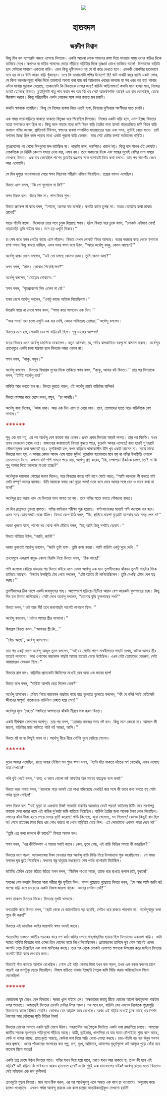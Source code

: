 <div align=center> <img src="./../metadata/images/হাতবদল.jpg" align="center" ></div>
<h1 align=center>হাতবদল</h1>
<h2 align=center>জয়দীপ বিশ্বাস</h2>
&#x995;&#x9BF;&#x99B;&#x9C1; &#x9A6;&#x9BF;&#x9A8; &#x9B9;&#x9B2; &#x9AC;&#x9CD;&#x9AF;&#x9BE;&#x9AA;&#x9BE;&#x9B0;&#x99F;&#x9BE; &#x9A8;&#x99C;&#x9B0;&#x9C7; &#x98F;&#x9B8;&#x9C7;&#x99B;&#x9C7; &#x9AC;&#x9BF;&#x9A8;&#x9A4;&#x9BE;&#x9B0;&#x964; &#x98F;&#x995;&#x99F;&#x9BE; &#x985;&#x99A;&#x9C7;&#x9A8;&#x9BE; &#x9B2;&#x9CB;&#x995; &#x9B8;&#x9BE;&#x9AE;&#x9A8;&#x9C7;&#x9B0; &#x9B0;&#x9BE;&#x9B8;&#x9CD;&#x9A4;&#x9BE; &#x9A6;&#x9BF;&#x9DF;&#x9C7; &#x9AF;&#x9BE;&#x993;&#x9DF;&#x9BE;&#x9B0; &#x9B8;&#x9AE;&#x9DF; &#x993;&#x9A6;&#x9C7;&#x9B0; &#x9AC;&#x9BE;&#x9DC;&#x9BF;&#x9B0; &#x9A6;&#x9BF;&#x995;&#x9C7; &#x9A4;&#x9BE;&#x995;&#x9BF;&#x9DF;&#x9C7; &#x9A6;&#x9C7;&#x996;&#x9C7;&#x964; &#x995;&#x996;&#x9A8;&#x993; &#x9AC;&#x9BE; &#x9AC;&#x9BE;&#x9DC;&#x9BF;&#x9B0; &#x9B8;&#x9BE;&#x9AE;&#x9A8;&#x9C7;&#x9B0; &#x9AE;&#x9CB;&#x9DC;&#x9C7; &#x9A6;&#x9BE;&#x981;&#x9DC;&#x9BF;&#x9DF;&#x9C7; &#x9AC;&#x9BE;&#x9DC;&#x9BF;&#x99F;&#x9BE;&#x9B0; &#x9A6;&#x9BF;&#x995;&#x9C7; &#x9A4;&#x9C3;&#x9B7;&#x9CD;&#x9A3;&#x9BE;&#x9B0;&#x9CD;&#x9A4; &#x99A;&#x9CB;&#x996;&#x9C7; &#x9A4;&#x9BE;&#x995;&#x9BF;&#x9DF;&#x9C7; &#x9A5;&#x9BE;&#x995;&#x9C7;!&#xA0; &#x9AC;&#x9BF;&#x9A8;&#x9A4;&#x9BE;&#x9A6;&#x9C7;&#x9B0; &#x9AC;&#x9BE;&#x9DC;&#x9BF;&#x99F;&#x9BE; &#x99B;&#x9BE;&#x9A6; &#x9AA;&#x9C7;&#x99F;&#x9BE;&#x9A8;&#x9CB; &#x9B8;&#x9BE;&#x9A7;&#x9BE;&#x9B0;&#x9A3; &#x98F;&#x995;&#x9A4;&#x9B2;&#x9BE; &#x9AC;&#x9BE;&#x9DC;&#x9BF;&#x964; &#x98F;&#x9AE;&#x9A8; &#x995;&#x9BF;&#x99B;&#x9C1; &#x9A6;&#x9C3;&#x9B7;&#x9CD;&#x99F;&#x9BF;&#x9A8;&#x9A8;&#x9CD;&#x9A6;&#x9A8;&#x993; &#x9A8;&#x9DF; &#x9AF;&#x9C7; &#x9B9;&#x9BE;&#x981; &#x995;&#x9B0;&#x9C7; &#x9A6;&#x9C7;&#x996;&#x9A4;&#x9C7; &#x9B9;&#x9AC;&#x9C7;&#x964; &#x98F;&#x9AE;&#x9A8;&#x995;&#x9C0; &#x9B2;&#x9CB;&#x995;&#x99F;&#x9BE;&#x9B0; &#x9B9;&#x9BE;&#x9AC;&#x9C7;&#x9AD;&#x9BE;&#x9AC;&#x9C7; &#x9AE;&#x9A8;&#x9C7; &#x9B9;&#x9DF; &#x9A8;&#x9BE; &#x9AF;&#x9C7; &#x989;&#x9A8;&#x9BF; &#x995;&#x9BE;&#x9B0;&#x993; &#x9AC;&#x9BE;&#x9DC;&#x9BF; &#x996;&#x9C1;&#x981;&#x99C;&#x99B;&#x9C7;&#x9A8;&#x964; &#x9A4;&#x9AC;&#x9C7; &#x995;&#x9BF; &#x9A4;&#x9BE;&#x995;&#x9BE;&#x9A8;&#x9CB;&#x99F;&#x9BE; &#x9AA;&#x9AA;&#x9BF;&#x9B0; &#x989;&#x9A6;&#x9CD;&#x9A6;&#x9C7;&#x9B6;&#x9C7;! &#x99B;&#x9BF;! &#x9B7;&#x9BE;&#x99F;-&#x9AC;&#x9BE;&#x9B7;&#x99F;&#x9CD;&#x99F;&#x9BF; &#x9AC;&#x99B;&#x9B0; &#x9AC;&#x9DF;&#x9B8;&#x9BF; &#x98F;&#x995;&#x99F;&#x9BE; &#x9B2;&#x9CB;&#x995;, &#x9B8;&#x9C7; &#x995;&#x9BF;&#x9A8;&#x9BE; &#x995;&#x9B2;&#x9C7;&#x99C;&#x9AA;&#x9DC;&#x9C1;&#x9DF;&#x9BE; &#x9AA;&#x9AA;&#x9BF;&#x9B0; &#x9A6;&#x9BF;&#x995;&#x9C7; &#x9A4;&#x9BE;&#x995;&#x9BE;&#x9AC;&#x9C7;! &#x985;&#x9AC;&#x9B6;&#x9CD;&#x9AF; &#x9AC;&#x9B2;&#x9BE; &#x9AF;&#x9BE;&#x9DF; &#x9A8;&#x9BE;! &#x986;&#x99C;&#x995;&#x9BE;&#x9B2; &#x996;&#x9AC;&#x9B0;&#x9C7;&#x9B0; &#x995;&#x9BE;&#x997;&#x99C;&#x9C7; &#x9AF;&#x9BE; &#x9B8;&#x9AC; &#x996;&#x9AC;&#x9B0; &#x9AC;&#x9BE;&#x9B0; &#x9B9;&#x9DF;! &#x986;&#x9AC;&#x9BE;&#x9B0; &#x98F;&#x99F;&#x9BE;&#x993; &#x9AE;&#x9BE;&#x9A5;&#x9BE;&#x9DF; &#x998;&#x9C1;&#x9B0;&#x9AA;&#x9BE;&#x995; &#x996;&#x9C7;&#x9DF;&#x9C7;&#x99B;&#x9C7;, &#x9A4;&#x9BE;&#x995;&#x9BE;&#x9A8;&#x9CB;&#x99F;&#x9BE; &#x995;&#x9BF; &#x9AC;&#x9BF;&#x9A8;&#x9A4;&#x9BE;&#x995;&#x9C7; &#x9A6;&#x9C7;&#x996;&#x9BE;&#x9B0; &#x99C;&#x9A8;&#x9CD;&#x9AF;! &#x9AC;&#x9BE;&#x9DC;&#x9BF;&#x99F;&#x9BE; &#x985;&#x99B;&#x9BF;&#x9B2;&#x9BE;&#x9AE;&#x9BE;&#x9A4;&#x9CD;&#x9B0;! &#x995;&#x9A5;&#x9BE;&#x99F;&#x9BE; &#x9AE;&#x9A8;&#x9C7; &#x9B9;&#x993;&#x9DF;&#x9BE; &#x9AE;&#x9BE;&#x9A4;&#x9CD;&#x9B0;, &#x9A8;&#x9BF;&#x99C;&#x9C7;&#x9B0; &#x9AE;&#x9A8;&#x9C7;&#x987; &#x9B9;&#x9C7;&#x9B8;&#x9C7;&#x99B;&#x9C7; &#x9AC;&#x9BF;&#x9A8;&#x9A4;&#x9BE;&#x964; &#x99A;&#x9C1;&#x9DF;&#x9BE;&#x9B2;&#x9CD;&#x9B2;&#x9BF;&#x9B6;&#x99F;&#x9BE; &#x98B;&#x9A4;&#x9C1; &#x9AA;&#x9BE;&#x9B0; &#x995;&#x9B0;&#x9BE;&#x9B0; &#x9AA;&#x9B0; &#x986;&#x9B0; &#x995;&#x9BF; &#x993;&#x9B0; &#x9B8;&#x9C7;&#x987; &#x986;&#x995;&#x9B0;&#x9CD;&#x9B7;&#x9A3;&#x9B6;&#x995;&#x9CD;&#x9A4;&#x9BF; &#x986;&#x99B;&#x9C7;! &#x98F;&#x995; &#x9AC;&#x9BE;&#x9B0; &#x9AD;&#x9C7;&#x9AC;&#x9C7;&#x99B;&#x9BF;&#x9B2;, &#x9A1;&#x9C7;&#x995;&#x9C7; &#x99C;&#x9BF;&#x99C;&#x9CD;&#x99E;&#x9C7;&#x9B8; &#x995;&#x9B0;&#x9AC;&#x9C7;&#x964; &#x995;&#x9BF;&#x9A8;&#x9CD;&#x9A4;&#x9C1; &#x9AA;&#x9B0;&#x9BF;&#x99A;&#x9DF;&#x9B9;&#x9C0;&#x9A8; &#x98F;&#x995;&#x99F;&#x9BE; &#x9B2;&#x9CB;&#x995;&#x9C7;&#x9B0; &#x9B8;&#x999;&#x9CD;&#x997;&#x9C7; &#x995;&#x9A5;&#x9BE; &#x9AC;&#x9B2;&#x9A4;&#x9C7; &#x9AE;&#x9A8; &#x99A;&#x9BE;&#x9DF;&#x9A8;&#x9BF;&#x964;<br> <br>&#x995;&#x9A5;&#x9BE;&#x99F;&#x9BE; &#x9B8;&#x9CD;&#x9AC;&#x9AA;&#x9A8;&#x995;&#x9C7; &#x9AC;&#x9B2;&#x9C7;&#x99B;&#x9BF;&#x9B2;&#x964; &#x995;&#x9BF;&#x9A8;&#x9CD;&#x9A4;&#x9C1; &#x9B8;&#x9C7; &#x9A8;&#x9BF;&#x99C;&#x9C7;&#x9B0; &#x9AC;&#x9CD;&#x9AF;&#x9AC;&#x9B8;&#x9BE; &#x9A8;&#x9BF;&#x9DF;&#x9C7; &#x98F;&#x9A4;&#x987; &#x9AC;&#x9CD;&#x9AF;&#x9B8;&#x9CD;&#x9A4;, &#x9AC;&#x9BF;&#x9A8;&#x9A4;&#x9BE;&#x9B0; &#x9A6;&#x9C1;&#x9B6;&#x9CD;&#x99A;&#x9BF;&#x9A8;&#x9CD;&#x9A4;&#x9BE;&#x9B0; &#x985;&#x982;&#x9B6;&#x9C0;&#x9A6;&#x9BE;&#x9B0; &#x9B9;&#x9A4;&#x9C7; &#x99A;&#x9BE;&#x9DF;&#x9A8;&#x9BF;&#x964;&#xA0;<br> <br>&#x98F;&#x995; &#x9B8;&#x9AE;&#x9DF; &#x9AD;&#x9BE;&#x9DC;&#x9BE;&#x9AC;&#x9BE;&#x9DC;&#x9BF;&#x9A4;&#x9C7; &#x9A5;&#x9BE;&#x995;&#x9A4;&#x9C7; &#x9A5;&#x9BE;&#x995;&#x9A4;&#x9C7; &#x9AC;&#x9BF;&#x9A4;&#x9C3;&#x9B7;&#x9CD;&#x9A3;&#x9BE; &#x9A7;&#x9B0;&#x9C7; &#x997;&#x9BF;&#x9DF;&#x9C7;&#x99B;&#x9BF;&#x9B2; &#x9AC;&#x9BF;&#x9A8;&#x9A4;&#x9BE;&#x9B0;&#x964; &#x9A8;&#x9BF;&#x99C;&#x9C7;&#x9B0; &#x98F;&#x995;&#x99F;&#x9BE; &#x9AC;&#x9BE;&#x9DC;&#x9BF; &#x9B9;&#x9AC;&#x9C7;, &#x98F;&#x9AE;&#x9A8; &#x987;&#x99A;&#x9CD;&#x99B;&#x9C7; &#x9AC;&#x9BF;&#x9A8;&#x9A4;&#x9BE;&#x9B0; &#x9AE;&#x9A4;&#x9CB; &#x9B8;&#x9CD;&#x9AC;&#x9AA;&#x9A8;&#x9C7;&#x9B0;&#x993; &#x995;&#x9AE; &#x99B;&#x9BF;&#x9B2; &#x9A8;&#x9BE;&#x964; &#x995;&#x9BF;&#x9A8;&#x9CD;&#x9A4;&#x9C1; &#x9AD;&#x9BE;&#x9B2; &#x9AA;&#x9BE;&#x9DC;&#x9BE;&#x9B0; &#x9AE;&#x9A7;&#x9CD;&#x9AF;&#x9C7; &#x99C;&#x9AE;&#x9BF; &#x995;&#x9BF;&#x9A8;&#x9C7; &#x9AC;&#x9BE;&#x9DC;&#x9BF; &#x9A4;&#x9C8;&#x9B0;&#x9BF;&#x9B0; &#x9A8;&#x9BE;&#x9A8;&#x9BE; &#x9B9;&#x9CD;&#x9AF;&#x9BE;&#x9AA;&#x9BE;! &#x9B6;&#x9B9;&#x9B0;&#x9A4;&#x9B2;&#x9BF;&#x9A4;&#x9C7; &#x99C;&#x9AE;&#x9BF; &#x995;&#x9BF;&#x9A8;&#x9C7; &#x9AC;&#x9BE;&#x9DC;&#x9BF; &#x9AC;&#x9BE;&#x9A8;&#x9BE;&#x9B2;&#x9C7; &#x9AA;&#x9AA;&#x9BF;&#x9B0; &#x995;&#x9B2;&#x9C7;&#x99C;, &#x9AA;&#x9CD;&#x9B0;&#x9BE;&#x987;&#x9AD;&#x9C7;&#x99F; &#x99F;&#x9BF;&#x989;&#x9B6;&#x9A8;, &#x9B8;&#x9CD;&#x9AC;&#x9AA;&#x9A8;&#x9C7;&#x9B0; &#x9AC;&#x9CD;&#x9AF;&#x9AC;&#x9B8;&#x9BE; &#x9B8;&#x9AE;&#x9CD;&#x9AA;&#x9B0;&#x9CD;&#x995;&#x9BF;&#x9A4; &#x9AF;&#x9BE;&#x9A4;&#x9BE;&#x9DF;&#x9BE;&#x9A4;&#x9C7;&#x9B0; &#x996;&#x9B0;&#x99A; &#x98F;&#x9AC;&#x982; &#x9B8;&#x9AE;&#x9DF;, &#x9A6;&#x9C1;&#x99F;&#x9CB;&#x987; &#x9AC;&#x9C7;&#x9DC;&#x9C7; &#x9AF;&#x9BE;&#x9AC;&#x9C7;&#x964; &#x9A4;&#x9BE;&#x987; &#x9B8;&#x9CD;&#x9AC;&#x9AA;&#x9A8;&#x9C7;&#x9B0; &#x987;&#x99A;&#x9CD;&#x99B;&#x9C7; &#x99B;&#x9BF;&#x9B2; &#x9AD;&#x9BE;&#x9B2; &#x9AA;&#x9BE;&#x9DC;&#x9BE;&#x9B0; &#x9AE;&#x9A7;&#x9CD;&#x9AF;&#x9C7; &#x98F;&#x995;&#x99F;&#x9BE; &#x9AA;&#x9C1;&#x9B0;&#x9A8;&#x9CB; &#x9AC;&#x9BE;&#x9DC;&#x9BF; &#x995;&#x9C7;&#x9A8;&#x9BE;&#x9B0;&#x964; &#x986;&#x9B0; &#x9B8;&#x9C7;&#x987; &#x99A;&#x9C7;&#x9B7;&#x9CD;&#x99F;&#x9BE;&#x9B0; &#x9AB;&#x9B2;&#x987; &#x9AC;&#x9B0;&#x9CD;&#x9A4;&#x9AE;&#x9BE;&#x9A8;&#x9C7;&#x9B0; &#x9AC;&#x9BE;&#x9DC;&#x9BF;&#x99F;&#x9BE;&#x964;&#xA0;<br> <br>&#x997;&#x9C3;&#x9B9;&#x9AA;&#x9CD;&#x9B0;&#x9AC;&#x9C7;&#x9B6;&#x9C7;&#x9B0; &#x9AA;&#x9B0; &#x9A5;&#x9C7;&#x995;&#x9C7; &#x9A6;&#x9BF;&#x9A8;&#x997;&#x9C1;&#x9B2;&#x9CB; &#x9AE;&#x9A8;&#x9CD;&#x9A6; &#x995;&#x9BE;&#x99F;&#x99B;&#x9BF;&#x9B2; &#x9A8;&#x9BE;&#x964; &#x9AA;&#x9BE;&#x9DC;&#x9BE;&#x99F;&#x9BE; &#x9AD;&#x9BE;&#x9B2;, &#x9AA;&#x9DC;&#x9B6;&#x9BF;&#x9B0;&#x9BE;&#x993; &#x996;&#x9BE;&#x9B0;&#x9BE;&#x9AA; &#x9A8;&#x9DF;&#x964; &#x995;&#x9BF;&#x9A8;&#x9CD;&#x9A4;&#x9C1; &#x9AC;&#x9BE;&#x9A6; &#x9B8;&#x9BE;&#x9A7;&#x9B2; &#x993;&#x987; &#x9B2;&#x9CB;&#x995;&#x99F;&#x9BE;&#x964; &#x9B2;&#x9CB;&#x995;&#x99F;&#x9BE;&#x995;&#x9C7; &#x9AF;&#x9C7; &#x9A8;&#x9BF;&#x9B0;&#x9CD;&#x9A6;&#x9BF;&#x9B7;&#x9CD;&#x99F; &#x995;&#x9CB;&#x9A8;&#x993; &#x9B8;&#x9AE;&#x9DF;&#x9C7; &#x9A6;&#x9C7;&#x996;&#x9BE; &#x9AF;&#x9BE;&#x9DF;, &#x98F;&#x9AE;&#x9A8; &#x9A8;&#x9DF;&#x964; &#x9A4;&#x9AC;&#x9C7; &#x9B8;&#x995;&#x9BE;&#x9B2;&#x9C7;&#x9B0; &#x9A6;&#x9BF;&#x995;&#x9C7; &#x98F;&#x9AC;&#x982; &#x9B8;&#x9A8;&#x9CD;&#x9A7;&#x9C7;&#x9B0; &#x9AE;&#x9C1;&#x996;&#x9C7;&#x987; &#x9AC;&#x9C7;&#x9B6;&#x9BF;&#x9B0; &#x9AD;&#x9BE;&#x997; &#x9B8;&#x9AE;&#x9DF;&#x9C7; &#x9A6;&#x9C7;&#x996;&#x9C7;&#x99B;&#x9C7; &#x9AC;&#x9BF;&#x9A8;&#x9A4;&#x9BE;&#x964; &#x98F;&#x995; &#x9AC;&#x9BE;&#x9B0; &#x9AD;&#x9C7;&#x9AC;&#x9C7;&#x99B;&#x9BF;&#x9B2; &#x9AA;&#x9BE;&#x9B6;&#x9C7;&#x9B0; &#x9AB;&#x9CD;&#x9B2;&#x9CD;&#x9AF;&#x9BE;&#x99F;&#x9C7;&#x9B0; &#x9B0;&#x99E;&#x9CD;&#x99C;&#x9A8;&#x9BE;&#x9B0; &#x9B8;&#x999;&#x9CD;&#x997;&#x9C7; &#x9AC;&#x9CD;&#x9AF;&#x9BE;&#x9AA;&#x9BE;&#x9B0;&#x99F;&#x9BE; &#x9A8;&#x9BF;&#x9DF;&#x9C7; &#x995;&#x9A5;&#x9BE; &#x9AC;&#x9B2;&#x9AC;&#x9C7;&#x964; &#x9A4;&#x9BE;&#x9B0; &#x9AA;&#x9B0; &#x9B8;&#x9BE;&#x9A4;&#x9AA;&#x9BE;&#x981;&#x99A; &#x9AD;&#x9C7;&#x9AC;&#x9C7; &#x986;&#x9B0; &#x98F;&#x997;&#x9CB;&#x9DF;&#x9A8;&#x9BF;&#x964;<br> <br>&#x9B8;&#x9C7; &#x9A6;&#x9BF;&#x9A8; &#x9A6;&#x9C1;&#x9AA;&#x9C1;&#x9B0;&#x9C7; &#x996;&#x9BE;&#x993;&#x9DF;&#x9BE;&#x9A6;&#x9BE;&#x993;&#x9DF;&#x9BE; &#x9B8;&#x9C7;&#x9B0;&#x9C7; &#x9B8;&#x9CD;&#x9AC;&#x9AA;&#x9A8; &#x9AC;&#x9BF;&#x99B;&#x9BE;&#x9A8;&#x9BE;&#x9DF; &#x9B6;&#x9B0;&#x9C0;&#x9B0;&#x99F;&#x9BE; &#x98F;&#x9B2;&#x9BF;&#x9DF;&#x9C7; &#x9A6;&#x9BF;&#x9DF;&#x9C7;&#x99B;&#x9BF;&#x9B2;&#x964; &#x9A4;&#x9A8;&#x9CD;&#x9A6;&#x9CD;&#x9B0;&#x9BE;&#x9B0; &#x9AD;&#x9BE;&#x9AC;&#x993; &#x98F;&#x9B8;&#x9C7;&#x99B;&#x9BF;&#x9B2;&#x964;<br> <br>&#x9AC;&#x9BF;&#x9A8;&#x9A4;&#x9BE; &#x98F;&#x9B8;&#x9C7; &#x9AC;&#x9B2;&#x9B2;, &#x2018;&#x2018;&#x995;&#x9BF; &#x997;&#x9CB; &#x998;&#x9C1;&#x9AE;&#x9CB;&#x9B2;&#x9C7; &#x9A8;&#x9BE; &#x995;&#x9BF;?&#x2019;&#x2019;<br> <br>&#x9B8;&#x9CD;&#x9AC;&#x9AA;&#x9A8; &#x9AC;&#x9BF;&#x9B0;&#x995;&#x9CD;&#x9A4; &#x9B9;&#x9B2;&#x964; &#x989;&#x9A4;&#x9CD;&#x9A4;&#x9B0; &#x9A6;&#x9BF;&#x9B2; &#x9A8;&#x9BE;&#x964; &#x9AA;&#x9BE;&#x9B6; &#x9AB;&#x9BF;&#x9B0;&#x9C7; &#x9B6;&#x9C1;&#x9B2;&#x964;<br> <br>&#x9AC;&#x9BF;&#x9A8;&#x9A4;&#x9BE; &#x9AD;&#x9CD;&#x9B0;&#x9C1;&#x995;&#x9CD;&#x9B7;&#x9C7;&#x9AA; &#x9A8;&#x9BE; &#x995;&#x9B0;&#x9C7; &#x9AC;&#x9B2;&#x9B2;, &#x2018;&#x2018;&#x9B6;&#x9CB;&#x9A8;&#x9CB;, &#x985;&#x9A8;&#x9C7;&#x995; &#x9AC;&#x9BE;&#x9B0; &#x9AC;&#x9B2;&#x9C7;&#x99B;&#x9BF;&#x964; &#x995;&#x9A5;&#x9BE;&#x99F;&#x9BE; &#x995;&#x9BE;&#x9A8;&#x9C7; &#x9A4;&#x9C1;&#x9B2;&#x99B; &#x9A8;&#x9BE;&#x964; &#x985;&#x9A8;&#x9CD;&#x9A4;&#x9A4; &#x9AE;&#x9C7;&#x9DF;&#x9C7;&#x99F;&#x9BE;&#x9B0; &#x995;&#x9A5;&#x9BE; &#x9AE;&#x9BE;&#x9A5;&#x9BE;&#x9DF; &#x9B0;&#x9C7;&#x996;&#x9CB;!&#x2019;&#x2019;<br> <br>&#x9B8;&#x9BE;&#x9DC;&#x9C7; &#x9AA;&#x9BE;&#x981;&#x99A;&#x99F;&#x9BE; &#x9AC;&#x9BE;&#x99C;&#x9C7;&#x964; &#x9AC;&#x9BF;&#x995;&#x9C7;&#x9B2;&#x9C7;&#x9B0; &#x99A;&#x9BE;&#x9DF;&#x9C7; &#x9B8;&#x9AC;&#x9C7; &#x99A;&#x9C1;&#x9AE;&#x9C1;&#x995; &#x9A6;&#x9BF;&#x9DF;&#x9C7;&#x99B;&#x9C7; &#x9B8;&#x9CD;&#x9AC;&#x9AA;&#x9A8;&#x964; &#x9B9;&#x9A0;&#x9BE;&#x9CE; &#x9AC;&#x9BF;&#x9A8;&#x9A4;&#x9BE; &#x998;&#x9B0;&#x9C7; &#x9A2;&#x9C1;&#x995;&#x9C7; &#x9AC;&#x9B2;&#x9B2;, &#x2018;&#x2018;&#x9B2;&#x9CB;&#x995;&#x99F;&#x9BE; &#x98F;&#x987;&#x9AE;&#x9BE;&#x9A4;&#x9CD;&#x9B0; &#x997;&#x9C7;&#x9B2;! &#x9A4;&#x9BE;&#x9DC;&#x9BE;&#x9A4;&#x9BE;&#x9DC;&#x9BF; &#x9A4;&#x9C1;&#x9AE;&#x9BF; &#x9AC;&#x9BE;&#x987;&#x9B0;&#x9C7; &#x9AF;&#x9BE;&#x993;&#x964; &#x9AE;&#x9A8;&#x9C7; &#x9B9;&#x9DF; &#x98F;&#x996;&#x9C1;&#x9A8;&#x9BF; &#x9AB;&#x9BF;&#x9B0;&#x9AC;&#x9C7;&#x964;&#x2019;&#x2019;<br> <br>&#x99A;&#x9BE; &#x9B6;&#x9C7;&#x9B7; &#x995;&#x9B0;&#x9C7; &#x9B8;&#x9CD;&#x9AC;&#x9AA;&#x9A8; &#x997;&#x9C7;&#x99F;&#x9C7;&#x9B0; &#x995;&#x9BE;&#x99B;&#x9C7; &#x98F;&#x9B8;&#x9C7; &#x9A6;&#x9BE;&#x981;&#x9DC;&#x9BE;&#x9B2;&#x964; &#x9AC;&#x9BF;&#x9A8;&#x9A4;&#x9BE; &#x9A6;&#x9C7;&#x996;&#x9B2; &#x9B2;&#x9CB;&#x995;&#x99F;&#x9BE; &#x9AB;&#x9BF;&#x9B0;&#x9C7; &#x986;&#x9B8;&#x99B;&#x9C7;&#x964; &#x998;&#x9B0;&#x9C7;&#x9B0; &#x9A6;&#x9B0;&#x99C;&#x9BE;&#x9B0; &#x995;&#x9BE;&#x99B; &#x9A5;&#x9C7;&#x995;&#x9C7; &#x9B8;&#x9CD;&#x9AC;&#x9AA;&#x9A8;&#x995;&#x9C7; &#x99A;&#x9BE;&#x9AA;&#x9BE; &#x997;&#x9B2;&#x9BE;&#x9DF; &#x995;&#x9BF;&#x99B;&#x9C1; &#x9AC;&#x9B2;&#x9A4;&#x9C7; &#x9AF;&#x9BE;&#x99A;&#x9CD;&#x99B;&#x9BF;&#x9B2;, &#x98F;&#x9AE;&#x9A8; &#x9B8;&#x9AE;&#x9DF; &#x9B8;&#x9CD;&#x9AC;&#x9AA;&#x9A8; &#x9AC;&#x9B2;&#x9C7; &#x989;&#x9A0;&#x9B2;, &#x2018;&#x2018;&#x986;&#x9B0;&#x9C7; &#x985;&#x9B0;&#x9CD;&#x9A7;&#x9C7;&#x9A8;&#x9CD;&#x9A6;&#x9C1; &#x995;&#x9BE;&#x995;&#x9C1;, &#x995;&#x9C7;&#x9AE;&#x9A8; &#x986;&#x99B;&#x9C7;&#x9A8;?&#x2019;&#x2019;<br> <br>&#x985;&#x9B0;&#x9CD;&#x9A7;&#x9C7;&#x9A8;&#x9CD;&#x9A6;&#x9C1; &#x9B9;&#x9BE;&#x9B2;&#x9CD;&#x995;&#x9BE; &#x9B9;&#x9C7;&#x9B8;&#x9C7; &#x9AC;&#x9B2;&#x9B2;&#x9C7;&#x9A8;, &#x2018;&#x2018;&#x98F;&#x987; &#x9A4;&#x9CB; &#x99A;&#x9B2;&#x99B;&#x9C7; &#x995;&#x9CB;&#x9A8;&#x993; &#x9B0;&#x995;&#x9AE;&#x964; &#x9A4;&#x9C1;&#x9AE;&#x9BF; &#x995;&#x9C7;&#x9AE;&#x9A8; &#x986;&#x99B;?&#x2019;&#x2019;<br> <br>&#x9B8;&#x9CD;&#x9AC;&#x9AA;&#x9A8; &#x9AC;&#x9B2;&#x9B2;, &#x2018;&#x2018;&#x9AD;&#x9BE;&#x9B2;&#x964; &#x995;&#x9CB;&#x9A5;&#x9BE;&#x993; &#x997;&#x9BF;&#x9DF;&#x9C7;&#x99B;&#x9BF;&#x9B2;&#x9C7;&#x9A8;?&#x2019;&#x2019;<br> <br>&#x985;&#x9B0;&#x9CD;&#x9A7;&#x9C7;&#x9A8;&#x9CD;&#x9A6;&#x9C1; &#x9AC;&#x9B2;&#x9B2;&#x9C7;&#x9A8;, &#x2018;&#x2018;&#x9AE;&#x9CB;&#x9DC;&#x9C7;&#x9B0; &#x9A6;&#x9CB;&#x995;&#x9BE;&#x9A8;&#x9C7;&#x964;&#x2019;&#x2019;<br> <br>&#x9B8;&#x9CD;&#x9AC;&#x9AA;&#x9A8; &#x9AC;&#x9B2;&#x9B2;, &#x2018;&#x2018;&#x997;&#x9C3;&#x9B9;&#x9AA;&#x9CD;&#x9B0;&#x9AC;&#x9C7;&#x9B6;&#x9C7;&#x9B0; &#x9A6;&#x9BF;&#x9A8; &#x98F;&#x9B2;&#x9C7;&#x9A8; &#x9A8;&#x9BE; &#x9AF;&#x9C7;!&#x2019;&#x2019;<br> <br>&#x9B9;&#x9BE;&#x9B2;&#x9CD;&#x995;&#x9BE; &#x9B9;&#x9C7;&#x9B8;&#x9C7; &#x985;&#x9B0;&#x9CD;&#x9A7;&#x9C7;&#x9A8;&#x9CD;&#x9A6;&#x9C1; &#x9AC;&#x9B2;&#x9B2;&#x9C7;&#x9A8;, &#x2018;&#x2018;&#x98F;&#x995;&#x99F;&#x9C1; &#x995;&#x9BE;&#x99C;&#x9C7; &#x986;&#x99F;&#x995;&#x9C7; &#x997;&#x9BF;&#x9DF;&#x9C7;&#x99B;&#x9BF;&#x9B2;&#x9BE;&#x9AE;&#x964;&#x2019;&#x2019;<br> <br>&#x989;&#x9A4;&#x9CD;&#x9A4;&#x9B0;&#x99F;&#x9BE; &#x997;&#x9BE;&#x9DF;&#x9C7; &#x9A8;&#x9BE; &#x9AE;&#x9C7;&#x996;&#x9C7; &#x9B8;&#x9CD;&#x9AC;&#x9AA;&#x9A8; &#x9AC;&#x9B2;&#x9B2;, &#x2018;&#x2018;&#x9B8;&#x9AE;&#x9DF; &#x995;&#x9B0;&#x9C7; &#x986;&#x9B8;&#x9AC;&#x9C7;&#x9A8; &#x98F;&#x995; &#x9A6;&#x9BF;&#x9A8;&#x964;&#x2019;&#x2019;<br> <br>&#x2018;&#x2018;&#x986;&#x9B0; &#x9B8;&#x9AE;&#x9DF;! &#x9AC;&#x9B0;&#x982; &#x99A;&#x9B2;&#x9CB; &#x98F;&#x996;&#x9C1;&#x9A8;&#x9BF; &#x98F;&#x995; &#x9AC;&#x9BE;&#x9B0; &#x9A6;&#x9C7;&#x996;&#x9BF;, &#x995;&#x9C7;&#x9AE;&#x9A8; &#x9B8;&#x9BE;&#x99C;&#x9BF;&#x9DF;&#x9C7;&#x99B; &#x9A4;&#x9CB;&#x9AE;&#x9B0;&#x9BE;,&#x2019;&#x2019; &#x985;&#x9B0;&#x9CD;&#x9A7;&#x9C7;&#x9A8;&#x9CD;&#x9A6;&#x9C1; &#x9AC;&#x9B2;&#x9B2;&#x9C7;&#x9A8;&#x964;<br> <br>&#x9AC;&#x9BF;&#x9A8;&#x9A4;&#x9BE;&#x9B0; &#x9AE;&#x9A8;&#x9C7; &#x9B9;&#x9B2;, &#x9B2;&#x9CB;&#x995;&#x99F;&#x9BE; &#x9AF;&#x9C7;&#x9A8; &#x9AA;&#x9BE; &#x9AC;&#x9BE;&#x9DC;&#x9BF;&#x9DF;&#x9C7;&#x987; &#x99B;&#x9BF;&#x9B2;&#x964; &#x9B6;&#x9C1;&#x9A7;&#x9C1; &#x9A1;&#x9BE;&#x995;&#x9C7;&#x9B0; &#x985;&#x9AA;&#x9C7;&#x995;&#x9CD;&#x9B7;&#x9BE;!<br> <br>&#x998;&#x9B0;&#x9C7;&#x9B0; &#x9AD;&#x9BF;&#x9A4;&#x9B0;&#x9C7; &#x98F;&#x9B8;&#x9C7; &#x985;&#x9B0;&#x9CD;&#x9A7;&#x9C7;&#x9A8;&#x9CD;&#x9A6;&#x9C1; &#x99A;&#x9BE;&#x9B0;&#x9A6;&#x9BF;&#x995;&#x9C7; &#x9A4;&#x9BE;&#x995;&#x9BE;&#x9B2;&#x9C7;&#x9A8;&#x964; &#x9A8;&#x9A4;&#x9C1;&#x9A8; &#x986;&#x9B8;&#x9AC;&#x9BE;&#x9AC;, &#x9B0;&#x982;, &#x9AA;&#x9B0;&#x9CD;&#x9A6;&#x9BE;&#x9B0; &#x99D;&#x9B2;&#x995;&#x9BE;&#x9A8;&#x9BF;&#x9A4;&#x9C7; &#x998;&#x9B0;&#x997;&#x9C1;&#x9B2;&#x9CB; &#x99D;&#x9B2;&#x9AE;&#x9B2; &#x995;&#x9B0;&#x99B;&#x9C7;&#x964; &#x985;&#x9B0;&#x9CD;&#x9A7;&#x9C7;&#x9A8;&#x9CD;&#x9A6;&#x9C1;&#x9B0; &#x99A;&#x9CB;&#x996;&#x9C7;&#x9AE;&#x9C1;&#x996;&#x9C7; &#x98F;&#x995;&#x99F;&#x9BE; &#x99A;&#x9BE;&#x9AA;&#x9BE; &#x9AF;&#x9A8;&#x9CD;&#x9A4;&#x9CD;&#x9B0;&#x9A3;&#x9BE;&#x9B0; &#x99B;&#x9BE;&#x9AA; &#x9AC;&#x9BF;&#x9A8;&#x9A4;&#x9BE;&#x9B0; &#x9A8;&#x99C;&#x9B0; &#x98F;&#x9DC;&#x9BE;&#x9B2; &#x9A8;&#x9BE;&#x964;<br> <br>&#x9B8;&#x9CD;&#x9AC;&#x9AA;&#x9A8; &#x9AC;&#x9B2;&#x9B2;, &#x2018;&#x2018;&#x995;&#x9BE;&#x995;&#x9C1;, &#x9AC;&#x9B8;&#x9C1;&#x9A8;&#x964;&#x2019;&#x2019;<br> <br>&#x985;&#x9B0;&#x9CD;&#x9A7;&#x9C7;&#x9A8;&#x9CD;&#x9A6;&#x9C1; &#x9AC;&#x9B8;&#x9B2;&#x9C7;&#x9A8;&#x964; &#x9AC;&#x9BF;&#x9A8;&#x9A4;&#x9BE;&#x9B0; &#x9A6;&#x9CD;&#x9AC;&#x9BF;&#x9A7;&#x9BE;&#x997;&#x9CD;&#x9B0;&#x9B8;&#x9CD;&#x9A4; &#x9AE;&#x9C1;&#x996;&#x9C7;&#x9B0; &#x9A6;&#x9BF;&#x995;&#x9C7; &#x9A4;&#x9BE;&#x995;&#x9BF;&#x9DF;&#x9C7; &#x9B8;&#x9CD;&#x9AC;&#x9AA;&#x9A8; &#x9AC;&#x9B2;&#x9B2;, &#x2018;&#x2018;&#x995;&#x9BE;&#x995;&#x9C1;, &#x986;&#x9AE;&#x9BE;&#x9B0; &#x9AC;&#x989; &#x9AC;&#x9BF;&#x9A8;&#x9A4;&#x9BE;&#x964;&#x2019;&#x2019; &#x9A4;&#x9BE;&#x9B0; &#x9AA;&#x9B0; &#x9AC;&#x9BF;&#x9A8;&#x9A4;&#x9BE;&#x995;&#x9C7; &#x9AC;&#x9B2;&#x9B2;, &#x2018;&#x2018;&#x987;&#x9A8;&#x9BF;&#x987; &#x985;&#x9B0;&#x9CD;&#x9A7;&#x9C7;&#x9A8;&#x9CD;&#x9A6;&#x9C1; &#x9B0;&#x9BE;&#x9DF;!&#x2019;&#x2019;<br> <br>&#x9AC;&#x9BE;&#x995;&#x9BF;&#x99F;&#x9BE; &#x986;&#x9B0; &#x9AC;&#x9B2;&#x9A4;&#x9C7; &#x9B9;&#x9B2; &#x9A8;&#x9BE;&#x964; &#x9AC;&#x9BF;&#x9A8;&#x9A4;&#x9BE; &#x9AC;&#x9C1;&#x99D;&#x9A4;&#x9C7; &#x9AA;&#x9BE;&#x9B0;&#x9B2;, &#x98F;&#x987; &#x985;&#x9B0;&#x9CD;&#x9A7;&#x9C7;&#x9A8;&#x9CD;&#x9A6;&#x9C1; &#x9B0;&#x9BE;&#x9DF;&#x987; &#x9AC;&#x9BE;&#x9DC;&#x9BF;&#x99F;&#x9BE;&#x9B0; &#x9AE;&#x9BE;&#x9B2;&#x9BF;&#x995;!<br> <br>&#x9AC;&#x9BF;&#x9A8;&#x9A4;&#x9BE; &#x9A8;&#x9AE;&#x9B8;&#x9CD;&#x995;&#x9BE;&#x9B0; &#x995;&#x9B0;&#x9C7; &#x9B9;&#x9C7;&#x9B8;&#x9C7; &#x9AC;&#x9B2;&#x9B2;, &#x9AC;&#x9B8;&#x9C1;&#x9A8;,&#xA0; &#x2018;&#x2018;&#x99A;&#x9BE; &#x986;&#x9A8;&#x99B;&#x9BF;&#x964;&#x2019;&#x2019;<br> <br>&#x985;&#x9B0;&#x9CD;&#x9A7;&#x9C7;&#x9A8;&#x9CD;&#x9A6;&#x9C1; &#x9AC;&#x9BE;&#x9A7;&#x9BE; &#x9A6;&#x9BF;&#x9B2;&#x9C7;&#x9A8;, &#x2018;&#x2018;&#x986;&#x99C; &#x9A5;&#x9BE;&#x995;&#x964; &#x986;&#x9B0; &#x98F;&#x995; &#x9A6;&#x9BF;&#x9A8; &#x98F;&#x9B8;&#x9C7; &#x99A;&#x9BE; &#x996;&#x9C7;&#x9DF;&#x9C7; &#x9AF;&#x9BE;&#x9AC;&#x964; &#x9A4;&#x9AC;&#x9C7;, &#x9A4;&#x9CB;&#x9AE;&#x9BE;&#x9A6;&#x9C7;&#x9B0; &#x9B9;&#x9BE;&#x9A4;&#x9C7; &#x9AA;&#x9DC;&#x9C7; &#x9AC;&#x9BE;&#x9DC;&#x9BF;&#x99F;&#x9BE;&#x995;&#x9C7; &#x9AC;&#x9C7;&#x9B6; &#x9B2;&#x9BE;&#x997;&#x99B;&#x9C7;&#x964;&#x2019;&#x2019;<br> <br><span style="color:#B22222;font-size:21px;">******</span><br> <br>&#x9B6;&#x9C1;&#x9A7;&#x9C1; &#x98F;&#x995; &#x9AC;&#x9BE;&#x9B0; &#x9A8;&#x9DF;, &#x98F;&#x9B0; &#x9AA;&#x9B0; &#x985;&#x9B0;&#x9CD;&#x9A7;&#x9C7;&#x9A8;&#x9CD;&#x9A6;&#x9C1; &#x9AC;&#x9C7;&#x9B6; &#x995;&#x9DF;&#x9C7;&#x995; &#x9AC;&#x9BE;&#x9B0; &#x98F;&#x9B2;&#x9C7;&#x9A8;&#x964; &#x9AA;&#x9CD;&#x9B0;&#x9A5;&#x9AE; &#x9AA;&#x9CD;&#x9B0;&#x9A5;&#x9AE; &#x9AC;&#x9BF;&#x9A8;&#x9A4;&#x9BE;&#x9B0; &#x986;&#x9DC;&#x9B7;&#x9CD;&#x99F; &#x9B2;&#x9BE;&#x997;&#x9A4;&#x964; &#x9A4;&#x9BE;&#x9B0; &#x9AA;&#x9B0; &#x9AC;&#x9BF;&#x9B0;&#x995;&#x9CD;&#x9A4;&#x9BF;&#x964; &#x9AF;&#x996;&#x9A8; &#x9A4;&#x996;&#x9A8; &#x9A1;&#x9CB;&#x9B0;&#x9AC;&#x9C7;&#x9B2; &#x9AC;&#x9C7;&#x99C;&#x9C7; &#x993;&#x9A0;&#x9C7;&#x964; &#x9AC;&#x9BE;&#x99C;&#x9BE;&#x9A8;&#x9CB;&#x9B0; &#x995;&#x9BE;&#x9DF;&#x9A6;&#x9BE;&#x9A4;&#x9C7;&#x987; &#x9AC;&#x9BF;&#x9A8;&#x9A4;&#x9BE; &#x9AC;&#x9C1;&#x99D;&#x9A4;&#x9C7; &#x9AA;&#x9BE;&#x9B0;&#x9C7;, &#x9AC;&#x9C1;&#x9DC;&#x9CB;&#x99F;&#x9BE; &#x986;&#x9AC;&#x9BE;&#x9B0; &#x98F;&#x9B8;&#x9C7;&#x99B;&#x9C7;! &#x9AC;&#x9BE;&#x9A7;&#x9CD;&#x9AF; &#x9B9;&#x9DF;&#x9C7;&#x987; &#x9A6;&#x9C1;&#x2019;&#x99A;&#x9BE;&#x9B0;&#x99F;&#x9C7; &#x9B8;&#x9CC;&#x99C;&#x9A8;&#x9CD;&#x9AF;&#x9AE;&#x9C2;&#x9B2;&#x995; &#x995;&#x9A5;&#x9BE; &#x9AC;&#x9B2;&#x9A4;&#x9C7;&#x987; &#x9B9;&#x9DF;&#x964; &#x9AE;&#x9C1;&#x9B6;&#x995;&#x9BF;&#x9B2;&#x99F;&#x9BE; &#x9B9;&#x9B2;, &#x9B8;&#x9CD;&#x9AC;&#x9AA;&#x9A8; &#x9AC;&#x9BE;&#x9DC;&#x9BF;&#x9A4;&#x9C7; &#x9A5;&#x9BE;&#x995;&#x9BE;&#x995;&#x9BE;&#x9B2;&#x9C0;&#x9A8; &#x989;&#x9A8;&#x9BF; &#x996;&#x9C1;&#x9AC; &#x98F;&#x995;&#x99F;&#x9BE; &#x986;&#x9B8;&#x9C7;&#x9A8; &#x9A8;&#x9BE;&#x964; &#x9AE;&#x9BE;&#x99D;&#x9C7; &#x9AE;&#x9BE;&#x99D;&#x9C7; &#x9AC;&#x9BF;&#x9A8;&#x9A4;&#x9BE;&#x9B0; &#x9AE;&#x9A8;&#x9C7; &#x9B9;&#x9DF;, &#x98F; &#x986;&#x9AC;&#x9BE;&#x9B0; &#x995;&#x9C7;&#x9AE;&#x9A8; &#x986;&#x9AA;&#x9A6; &#x98F;&#x9B8;&#x9C7; &#x998;&#x9BE;&#x9DC;&#x9C7; &#x99C;&#x9C1;&#x99F;&#x9B2;! &#x9AC;&#x9C1;&#x9DC;&#x9CB;&#x99F;&#x9BE;&#x9B0; &#x9B9;&#x9BE;&#x9AC;&#x9C7;&#x9AD;&#x9BE;&#x9AC;&#x9C7; &#x9AE;&#x9A8;&#x9C7; &#x9B9;&#x9DF; &#x9A8;&#x9BE; &#x9AA;&#x9AA;&#x9BF;&#x9B0; &#x989;&#x9AA;&#x9B8;&#x9CD;&#x9A5;&#x9BF;&#x9A4;&#x9BF; &#x993;&#x9A8;&#x9BE;&#x995;&#x9C7; &#x9A4;&#x9C7;&#x9AE;&#x9A8;&#x9AD;&#x9BE;&#x9AC;&#x9C7; &#x99F;&#x9BE;&#x9A8;&#x9C7;&#x964; &#x995;&#x996;&#x9A8;&#x993; &#x9AF;&#x9A6;&#x9BF; &#x9AA;&#x9AA;&#x9BF; &#x9B8;&#x9BE;&#x9AE;&#x9A8;&#x9C7; &#x9AA;&#x9DC;&#x9C7; &#x9AF;&#x9BE;&#x9DF;, &#x985;&#x9B0;&#x9CD;&#x9A7;&#x9C7;&#x9A8;&#x9CD;&#x9A6;&#x9C1; &#x9AA;&#x9CD;&#x9B0;&#x9B6;&#x9CD;&#x9A8; &#x995;&#x9B0;&#x9C7;&#x9A8;, &#x201C;&#x995;&#x9BF;, &#x9B2;&#x9C7;&#x996;&#x9BE;&#x9AA;&#x9DC;&#x9BE; &#x9A0;&#x9BF;&#x995;&#x9A0;&#x9BE;&#x995; &#x99A;&#x9B2;&#x99B;&#x9C7; &#x9A4;&#x9CB;? &#x9A8;&#x9BE; &#x995;&#x9BF; &#x9B6;&#x9C1;&#x9A7;&#x9C1; &#x986;&#x9A1;&#x9CD;&#x9A1;&#x9BE; &#x9A6;&#x9BF;&#x9A4;&#x9C7; &#x995;&#x9B2;&#x9C7;&#x99C;&#x9C7; &#x9AF;&#x9BE;&#x993;&#x9DF;&#x9BE; &#x9B9;&#x99A;&#x9CD;&#x99B;&#x9C7;?&#x201D;<br> <br>&#x985;&#x9B0;&#x9CD;&#x9A7;&#x9C7;&#x9A8;&#x9CD;&#x9A6;&#x9C1;&#x995;&#x9C7; &#x9A6;&#x9BE;&#x9DF;&#x9B8;&#x9BE;&#x9B0;&#x9BE; &#x997;&#x9CB;&#x99B;&#x9C7;&#x9B0; &#x99C;&#x9AC;&#x9BE;&#x9AC; &#x9A6;&#x9BF;&#x9B2;&#x9C7;&#x993;, &#x9AA;&#x9B0;&#x9C7; &#x9AC;&#x9BF;&#x9A8;&#x9A4;&#x9BE;&#x9B0; &#x995;&#x9BE;&#x99B;&#x9C7; &#x9AA;&#x9AA;&#x9BF; &#x9B0;&#x9BE;&#x997;&#x9C7; &#x9AB;&#x9C7;&#x99F;&#x9C7; &#x9AA;&#x9DC;&#x9A4;, &#x2018;&#x2018;&#x986;&#x9AE;&#x9BF; &#x995;&#x9B2;&#x9C7;&#x99C;&#x9C7; &#x995;&#x9C0; &#x995;&#x9B0;&#x9A4;&#x9C7; &#x9AF;&#x9BE;&#x987; &#x9B8;&#x9C7;&#x99F;&#x9BE; &#x9B8;&#x9AE;&#x9CD;&#x9AA;&#x9C2;&#x9B0;&#x9CD;&#x9A3; &#x986;&#x9AE;&#x9BE;&#x9B0; &#x9AC;&#x9CD;&#x9AF;&#x9BE;&#x9AA;&#x9BE;&#x9B0;&#x964; &#x989;&#x9A8;&#x9BF; &#x986;&#x9AE;&#x9BE;&#x995;&#x9C7; &#x9AC;&#x9B2;&#x9BE;&#x9B0; &#x995;&#x9C7;! &#x9AC;&#x9C1;&#x9DC;&#x9CB; &#x9AD;&#x9BE;&#x9AE;! &#x993;&#x995;&#x9C7; &#x9AC;&#x9B2;&#x9C7; &#x9A6;&#x9C7;&#x9AC;&#x9C7; &#x986;&#x9AE;&#x9BE;&#x9B0; &#x9B8;&#x999;&#x9CD;&#x997;&#x9C7; &#x9AF;&#x9C7;&#x9A8; &#x993; &#x9AD;&#x9BE;&#x9AC;&#x9C7; &#x995;&#x9A5;&#x9BE; &#x9A8;&#x9BE; &#x9AC;&#x9B2;&#x9C7;!&#x2019;&#x2019;<br> <br>&#x985;&#x9B0;&#x9CD;&#x9A7;&#x9C7;&#x9A8;&#x9CD;&#x9A6;&#x9C1;&#x9B0; &#x9AA;&#x9CD;&#x9B0;&#x9B6;&#x9CD;&#x9A8; &#x995;&#x9B0;&#x9BE;&#x9B0; &#x9A7;&#x9B0;&#x9A8; &#x9AF;&#x9C7; &#x9AC;&#x9BF;&#x9A8;&#x9A4;&#x9BE;&#x9B0; &#x9AD;&#x9BE;&#x9B2; &#x9B2;&#x9BE;&#x997;&#x9A4; &#x9A4;&#x9BE; &#x9A8;&#x9DF;&#x964; &#x9A4;&#x9AC;&#x9C7; &#x9AA;&#x9AA;&#x9BF;&#x9B0; &#x9AE;&#x9A4;&#x9CB; &#x9AC;&#x9B2;&#x9A4;&#x9C7; &#x9B8;&#x9CC;&#x99C;&#x9A8;&#x9CD;&#x9AF;&#x9C7; &#x9AC;&#x9BE;&#x9A7;&#x9A4;&#x964;&#xA0;<br> <br>&#x9B8;&#x9C7; &#x9A6;&#x9BF;&#x9A8; &#x9B0;&#x9BE;&#x9A8;&#x9CD;&#x9A8;&#x9BE;&#x998;&#x9B0;&#x9C7; &#x99A;&#x9C2;&#x9DC;&#x9BE;&#x9A8;&#x9CD;&#x9A4; &#x9AC;&#x9CD;&#x9AF;&#x9B8;&#x9CD;&#x9A4;&#x9A4;&#x9BE;&#x964; &#x9AA;&#x9AA;&#x9BF;&#x9B0; &#x9AB;&#x9BE;&#x987;&#x9A8;&#x9BE;&#x9B2; &#x9AA;&#x9B0;&#x9C0;&#x995;&#x9CD;&#x9B7;&#x9BE; &#x9B6;&#x9C1;&#x9B0;&#x9C1; &#x9B9;&#x9DF;&#x9C7;&#x99B;&#x9C7;&#x964; &#x998;&#x9A3;&#x9CD;&#x99F;&#x9BE;&#x996;&#x9BE;&#x9A8;&#x9C7;&#x995;&#x9C7;&#x9B0; &#x9AE;&#x9A7;&#x9CD;&#x9AF;&#x9C7;&#x987; &#x9AA;&#x9AA;&#x9BF; &#x995;&#x9B2;&#x9C7;&#x99C;&#x9C7; &#x9AC;&#x9BE;&#x9B0; &#x9B9;&#x9AC;&#x9C7;&#x964; &#x98F;&#x9AE;&#x9A8; &#x9B8;&#x9AE;&#x9DF; &#x9A1;&#x9CB;&#x9B0;&#x9AC;&#x9C7;&#x9B2;&#x99F;&#x9BE; &#x9AC;&#x9C7;&#x99C;&#x9C7; &#x989;&#x9A0;&#x9B2;&#x964; &#x9AC;&#x9BF;&#x9A8;&#x9A4;&#x9BE; &#x9B0;&#x9C7;&#x997;&#x9C7; &#x989;&#x9A0;&#x9C7; &#x9AC;&#x9B2;&#x9B2;, &#x2018;&#x2018;&#x989;&#x983;, &#x99C;&#x9CD;&#x9AC;&#x9BE;&#x9B2;&#x9BF;&#x9DF;&#x9C7; &#x9AE;&#x9BE;&#x9B0;&#x9B2;! &#x9AC;&#x9C1;&#x9DC;&#x9CB;&#x99F;&#x9BE; &#x986;&#x9B8;&#x9AC;&#x9BE;&#x9B0; &#x986;&#x9B0; &#x9B8;&#x9AE;&#x9DF; &#x9AA;&#x9C7;&#x9B2; &#x9A8;&#x9BE;!&#x2019;&#x2019;<br> <br>&#x9A6;&#x9B0;&#x99C;&#x9BE; &#x996;&#x9C1;&#x9B2;&#x9A4;&#x9C7; &#x9AF;&#x9BE;&#x9AC;&#x9C7;, &#x9AA;&#x9BE;&#x9B6;&#x9C7;&#x9B0; &#x998;&#x9B0; &#x9A5;&#x9C7;&#x995;&#x9C7; &#x9AA;&#x9AA;&#x9BF; &#x99A;&#x9C7;&#x981;&#x99A;&#x9BF;&#x9DF;&#x9C7; &#x9AC;&#x9B2;&#x9B2;, &#x2018;&#x2018;&#x9AE;&#x9BE;, &#x986;&#x9AE;&#x9BF; &#x995;&#x9BF;&#x9A8;&#x9CD;&#x9A4;&#x9C1; &#x9A6;&#x9B6;&#x99F;&#x9BE;&#x9DF; &#x9AC;&#x9C7;&#x9B0;&#x9CB;&#x9AC;&#x964;&#x2019;&#x2019;<br> <br>&#x9AC;&#x9BF;&#x9A8;&#x9A4;&#x9BE; &#x99D;&#x9BE;&#x981;&#x99D;&#x9BF;&#x9DF;&#x9C7; &#x989;&#x9A0;&#x9B2;, &#x2018;&#x2018;&#x99C;&#x9BE;&#x9A8;&#x9BF;, &#x99C;&#x9BE;&#x9A8;&#x9BF;!&#x2019;&#x2019;<br> <br>&#x9A6;&#x9B0;&#x99C;&#x9BE; &#x996;&#x9C1;&#x9B2;&#x9A4;&#x9C7;&#x987; &#x985;&#x9B0;&#x9CD;&#x9A7;&#x9C7;&#x9A8;&#x9CD;&#x9A6;&#x9C1; &#x9AC;&#x9B2;&#x9B2;&#x9C7;&#x9A8;, &#x2018;&#x2018;&#x99C;&#x9BE;&#x9A8;&#x9BF; &#x9A4;&#x9C1;&#x9AE;&#x9BF; &#x9AC;&#x9CD;&#x9AF;&#x9B8;&#x9CD;&#x9A4;&#x964; &#x9A4;&#x9C1;&#x9AE;&#x9BF; &#x995;&#x9BE;&#x99C; &#x995;&#x9B0;&#x9CB;&#x964; &#x986;&#x9AE;&#x9BF; &#x9AC;&#x9BE;&#x9DC;&#x9BF;&#x99F;&#x9BE; &#x98F;&#x995;&#x99F;&#x9C1; &#x998;&#x9C1;&#x9B0;&#x9C7; &#x9A6;&#x9C7;&#x996;&#x9BF;&#x964;&#x2019;&#x2019;<br> <br>&#x99A;&#x9CB;&#x996;&#x9C7;&#x9AE;&#x9C1;&#x996;&#x9C7; &#x98F;&#x995;&#x9B0;&#x9BE;&#x9B6; &#x9AC;&#x9BE;&#x9A6;&#x9C1;&#x9DC;-&#x99D;&#x9CB;&#x9B2;&#x9BE; &#x9AC;&#x9BF;&#x9B0;&#x995;&#x9CD;&#x9A4;&#x9BF; &#x9A8;&#x9BF;&#x9DF;&#x9C7; &#x9AC;&#x9BF;&#x9A8;&#x9A4;&#x9BE; &#x9AC;&#x9B2;&#x9B2;, &#x2018;&#x2018;&#x9A0;&#x9BF;&#x995; &#x986;&#x99B;&#x9C7;!&#x2019;&#x2019;<br> <br>&#x9AA;&#x9AA;&#x9BF; &#x995;&#x9B2;&#x9C7;&#x99C;&#x9C7; &#x9AC;&#x9C7;&#x9B0;&#x9BF;&#x9DF;&#x9C7; &#x9AF;&#x9BE;&#x993;&#x9DF;&#x9BE;&#x9B0; &#x9AA;&#x9B0; &#x9AC;&#x9BF;&#x9A8;&#x9A4;&#x9BE; &#x9AC;&#x9BE;&#x987;&#x9B0;&#x9C7; &#x98F;&#x9B8;&#x9C7; &#x9A6;&#x9C7;&#x996;&#x9B2; &#x985;&#x9B0;&#x9CD;&#x9A7;&#x9C7;&#x9A8;&#x9CD;&#x9A6;&#x9C1; &#x98F;&#x995; &#x9AE;&#x9A8;&#x9C7; &#x9A4;&#x9C1;&#x9B2;&#x9B8;&#x9C0;&#x9AE;&#x99E;&#x9CD;&#x99A;&#x9C7;&#x9B0; &#x99D;&#x9BE;&#x981;&#x995;&#x9DC;&#x9BE; &#x9A4;&#x9C1;&#x9B2;&#x9B8;&#x9C0; &#x997;&#x9BE;&#x99B;&#x99F;&#x9BE;&#x9B0; &#x9A6;&#x9BF;&#x995;&#x9C7; &#x9A4;&#x9BE;&#x995;&#x9BF;&#x9DF;&#x9C7; &#x986;&#x99B;&#x9C7;&#x9A8;&#x964; &#x9AC;&#x9BF;&#x9A8;&#x9A4;&#x9BE;&#x9B0; &#x989;&#x9AA;&#x9B8;&#x9CD;&#x9A5;&#x9BF;&#x9A4;&#x9BF; &#x99F;&#x9C7;&#x9B0; &#x9AA;&#x9C7;&#x9DF;&#x9C7; &#x9AC;&#x9B2;&#x9B2;&#x9C7;&#x9A8;, &#x2018;&#x2018;&#x98F;&#x99F;&#x9BE; &#x986;&#x9AE;&#x9BE;&#x9B0; &#x9B8;&#x9CD;&#x9A4;&#x9CD;&#x9B0;&#x9C0; &#x9B2;&#x9BE;&#x997;&#x9BF;&#x9DF;&#x9C7;&#x99B;&#x9BF;&#x9B2;&#x9C7;&#x9A8;&#x964; &#x9A4;&#x9C1;&#x9AE;&#x9BF; &#x9A6;&#x9C7;&#x996;&#x99B;&#x9BF; &#x98F;&#x99F;&#x9BE;&#x9B0; &#x9AC;&#x9C7;&#x9B6; &#x9AF;&#x9A4;&#x9CD;&#x9A8; &#x995;&#x9B0;&#x99B;&#x964;&#x2019;&#x2019;<br> <br>&#x9A4;&#x9C1;&#x9B2;&#x9B8;&#x9C0;&#x9AE;&#x99E;&#x9CD;&#x99A;&#x9C7;&#x9B0; &#x9A0;&#x9BF;&#x995; &#x9AA;&#x9BE;&#x9B6;&#x9C7; &#x98F;&#x995;&#x99F;&#x9BE; &#x99C;&#x9AC;&#x9BE;&#x9AB;&#x9C1;&#x9B2;&#x9C7;&#x9B0; &#x997;&#x9BE;&#x99B;&#x964; &#x986;&#x9B6;&#x9C7;&#x9AA;&#x9BE;&#x9B6;&#x9C7; &#x99B;&#x9DC;&#x9BF;&#x9DF;&#x9C7;-&#x99B;&#x9BF;&#x99F;&#x9BF;&#x9DF;&#x9C7; &#x986;&#x9B0;&#x993; &#x9AC;&#x9C7;&#x9B6; &#x995;&#x9DF;&#x9C7;&#x995;&#x99F;&#x9BE; &#x9AB;&#x9C1;&#x9B2;&#x997;&#x9BE;&#x99B;&#x9C7;&#x9B0; &#x99A;&#x9BE;&#x9B0;&#x9BE;&#x964; &#x995;&#x9BF;&#x99B;&#x9C1; &#x9A6;&#x9BF;&#x9A8; &#x9B9;&#x9B2; &#x9AC;&#x9BF;&#x9A8;&#x9A4;&#x9BE; &#x9B2;&#x9BE;&#x997;&#x9BF;&#x9DF;&#x9C7;&#x99B;&#x9C7;&#x964; &#x9B8;&#x9C7;&#x99F;&#x9BE; &#x9A6;&#x9C7;&#x996;&#x9C7; &#x985;&#x9B0;&#x9CD;&#x9A7;&#x9C7;&#x9A8;&#x9CD;&#x9A6;&#x9C1; &#x9AC;&#x9B2;&#x9B2;&#x9C7;&#x9A8;, &#x2018;&#x2018;&#x9A4;&#x9CB;&#x9AE;&#x9BE;&#x9B0; &#x9AC;&#x9C1;&#x99D;&#x9BF; &#x9AB;&#x9C1;&#x9B2;&#x997;&#x9BE;&#x99B;&#x9C7;&#x9B0; &#x9B6;&#x996;?&#x2019;&#x2019;<br> <br>&#x9AC;&#x9BF;&#x9A8;&#x9A4;&#x9BE; &#x9AC;&#x9B2;&#x9B2;, &#x2018;&#x2018;&#x993;&#x987; &#x986;&#x9B0; &#x995;&#x9C0;! &#x9A4;&#x9AC;&#x9C7; &#x99C;&#x9AC;&#x9BE;&#x997;&#x9BE;&#x99B;&#x99F;&#x9BE; &#x986;&#x997;&#x9C7;&#x987; &#x9B2;&#x9BE;&#x997;&#x9BE;&#x9A8;&#x9CB; &#x99B;&#x9BF;&#x9B2;&#x964;&#x2019;&#x2019;<br> <br>&#x985;&#x9B0;&#x9CD;&#x9A7;&#x9C7;&#x9A8;&#x9CD;&#x9A6;&#x9C1; &#x9AC;&#x9B2;&#x9B2;&#x9C7;&#x9A8;, &#x2018;&#x2018;&#x993;&#x99F;&#x9BE;&#x993; &#x986;&#x9AE;&#x9BE;&#x9B0; &#x9B8;&#x9CD;&#x9A4;&#x9CD;&#x9B0;&#x9C0;&#x9B0; &#x9B2;&#x9BE;&#x997;&#x9BE;&#x9A8;&#x9CB;&#x964;&#x2019;&#x2019;<br> <br>&#x9A6;&#x9CD;&#x9AC;&#x9BF;&#x9A7;&#x9BE;&#x997;&#x9CD;&#x9B0;&#x9B8;&#x9CD;&#x9A4; &#x9AC;&#x9BF;&#x9A8;&#x9A4;&#x9BE; &#x9AC;&#x9B2;&#x9B2;, &#x2018;&#x2018;&#x986;&#x9AA;&#x9A8;&#x9BE;&#x9B0; &#x9B8;&#x9CD;&#x9A4;&#x9CD;&#x9B0;&#x9C0; &#x995;&#x9BF;...&#x2019;&#x2019;<br> <br>&#x2018;&#x2018;&#x9AC;&#x9C7;&#x981;&#x99A;&#x9C7; &#x986;&#x99B;&#x9C7;&#x2019;&#x2019;, &#x985;&#x9B0;&#x9CD;&#x9A7;&#x9C7;&#x9A8;&#x9CD;&#x9A6;&#x9C1; &#x9B9;&#x9BE;&#x9B8;&#x9B2;&#x9C7;&#x9A8;&#x964;&#xA0;<br> <br>&#x9A4;&#x9BE;&#x9B0; &#x9AA;&#x9B0; &#x98F;&#x995;&#x99F;&#x9C1; &#x9B9;&#x9C7;&#x9B8;&#x9C7; &#x985;&#x9B0;&#x9CD;&#x9A7;&#x9C7;&#x9A8;&#x9CD;&#x9A6;&#x9C1; &#x986;&#x999;&#x9C1;&#x9B2; &#x9A4;&#x9C1;&#x9B2;&#x9C7; &#x9AC;&#x9B2;&#x9B2;&#x9C7;&#x9A8;, &#x2018;&#x2018;&#x993;&#x987; &#x9AF;&#x9C7; &#x997;&#x9C7;&#x99F;&#x9C7;&#x9B0; &#x9AA;&#x9BE;&#x9B6;&#x9C7; &#x9AE;&#x9BE;&#x9A7;&#x9AC;&#x9C0;&#x9B2;&#x9A4;&#x9BE;&#x9B0; &#x997;&#x9BE;&#x99B;&#x99F;&#x9BE; &#x9A6;&#x9C7;&#x996;&#x99B;, &#x993;&#x99F;&#x9BE;&#x993; &#x986;&#x9AE;&#x9BE;&#x9B0; &#x9B8;&#x9CD;&#x9A4;&#x9CD;&#x9B0;&#x9C0;&#x9B0; &#x9B9;&#x9BE;&#x9A4;&#x9C7;&#x987; &#x9B2;&#x9BE;&#x997;&#x9BE;&#x9A8;&#x9CB;&#x964; &#x986;&#x9B0; &#x993;&#x9AA;&#x9BE;&#x9B6;&#x9C7;&#x9B0; &#x9A8;&#x9BE;&#x9B0;&#x995;&#x9CB;&#x9B2; &#x997;&#x9BE;&#x99B;&#x99F;&#x9BE; &#x986;&#x9AE;&#x9BE;&#x9B0; &#x9B9;&#x9BE;&#x9A4;&#x9C7;&#x987; &#x9AC;&#x9C7;&#x9DC;&#x9C7; &#x989;&#x9A0;&#x9C7;&#x99B;&#x9BF;&#x9B2;&#x964; &#x98F;&#x996;&#x9A8; &#x9AF;&#x9C7;&#x99F;&#x9BE; &#x9A4;&#x9CB;&#x9AE;&#x9BE;&#x9A6;&#x9C7;&#x9B0; &#x9AC;&#x9C7;&#x9A1;&#x9B0;&#x9C1;&#x9AE;, &#x9B8;&#x9C7;&#x99F;&#x9BE; &#x986;&#x9AE;&#x9BE;&#x9A6;&#x9C7;&#x9B0;&#x993; &#x9AC;&#x9C7;&#x9A1;&#x9B0;&#x9C1;&#x9AE; &#x99B;&#x9BF;&#x9B2;&#x964;&#x2019;&#x2019;<br> <br>&#x9AC;&#x9BF;&#x9A8;&#x9A4;&#x9BE;&#x9B0; &#x9B0;&#x9BE;&#x997; &#x9B9;&#x9B2;&#x964; &#x9AC;&#x9BE;&#x9DC;&#x9BF;&#x99F;&#x9BE;&#x9B0; &#x9AA;&#x9CD;&#x9B0;&#x9A4;&#x9CD;&#x9AF;&#x9C7;&#x995;&#x99F;&#x9BE; &#x99C;&#x9BF;&#x9A8;&#x9BF;&#x9B8;&#x9C7;&#x9B0; &#x9AE;&#x9A7;&#x9CD;&#x9AF;&#x9C7;&#x987; &#x9AF;&#x9C7;&#x9A8; &#x985;&#x9A8;&#x9CD;&#x9AF; &#x98F;&#x995; &#x99C;&#x9A8;&#x9C7;&#x9B0; &#x99B;&#x9BE;&#x9AA;!<br> <br>&#x9AC;&#x9BF;&#x9A8;&#x9A4;&#x9BE; &#x9AC;&#x9B2;&#x9C7; &#x9AC;&#x9B8;&#x9B2;, &#x2018;&#x2018;&#x9AC;&#x9BE;&#x9DC;&#x9BF;&#x99F;&#x9BE; &#x986;&#x9AA;&#x9A8;&#x9BF; &#x9AC;&#x9C7;&#x99A;&#x9C7; &#x9A6;&#x9BF;&#x9B2;&#x9C7;&#x9A8; &#x995;&#x9C7;&#x9A8;?&#x2019;&#x2019;<br> <br>&#x985;&#x9B0;&#x9CD;&#x9A7;&#x9C7;&#x9A8;&#x9CD;&#x9A6;&#x9C1; &#x9B9;&#x9BE;&#x9B8;&#x9B2;&#x9C7;&#x9A8;&#x964; &#x98F;&#x997;&#x9BF;&#x9DF;&#x9C7; &#x997;&#x9BF;&#x9DF;&#x9C7; &#x9A8;&#x9BE;&#x9B0;&#x995;&#x9CB;&#x9B2; &#x997;&#x9BE;&#x99B;&#x99F;&#x9BE;&#x9B0; &#x997;&#x9BE;&#x9DF;&#x9C7; &#x9B9;&#x9BE;&#x9A4; &#x9AC;&#x9C1;&#x9B2;&#x9CB;&#x9A4;&#x9C7; &#x9AC;&#x9C1;&#x9B2;&#x9CB;&#x9A4;&#x9C7; &#x9AC;&#x9B2;&#x9B2;&#x9C7;&#x9A8;, &#x2018;&#x2018;&#x995;&#x9C0; &#x9AF;&#x9C7; &#x9AC;&#x9B2;&#x9BF;! &#x9B8;&#x9AC;&#x987; &#x9AC;&#x9C7;&#x9B9;&#x9BF;&#x9B8;&#x9C7;&#x9AC;&#x9BF; &#x99C;&#x9C0;&#x9AC;&#x9A8;&#x9C7;&#x9B0; &#x9AE;&#x9BE;&#x9B6;&#x9C1;&#x9B2;! &#x9AA;&#x9BE;&#x995;&#x9C7;&#x99A;&#x995;&#x9CD;&#x9B0;&#x9C7; &#x9AC;&#x9BE;&#x9DC;&#x9BF;&#x99F;&#x9BE;&#x993; &#x9AC;&#x9C7;&#x9B9;&#x9BE;&#x9A4; &#x9B9;&#x9DF;&#x9C7; &#x997;&#x9C7;&#x9B2;! &#x2019;&#x2019;<br> <br>&#x985;&#x9B0;&#x9CD;&#x9A7;&#x9C7;&#x9A8;&#x9CD;&#x9A6;&#x9C1;&#x9B0; &#x9AE;&#x9C1;&#x996;&#x9C7; &#x2018;&#x9AC;&#x9C7;&#x9B9;&#x9BE;&#x9A4;&#x2019; &#x9B6;&#x9AC;&#x9CD;&#x9A6;&#x99F;&#x9BE;&#x9A4;&#x9C7; &#x985;&#x9AA;&#x9AE;&#x9BE;&#x9A8;&#x9C7;&#x9B0; &#x99D;&#x9BE;&#x981;&#x99D;&#x99F;&#x9BE; &#x9A8;&#x9C0;&#x9B0;&#x9AC;&#x9C7; &#x9B8;&#x9B9;&#x9CD;&#x9AF; &#x995;&#x9B0;&#x9B2; &#x9AC;&#x9BF;&#x9A8;&#x9A4;&#x9BE;&#x964;<br> <br>&#x98F;&#x995;&#x99F;&#x9BE; &#x9A6;&#x9C0;&#x9B0;&#x9CD;&#x998;&#x9B6;&#x9CD;&#x9AC;&#x9BE;&#x9B8; &#x9AB;&#x9C7;&#x9B2;&#x9B2;&#x9C7;&#x9A8; &#x985;&#x9B0;&#x9CD;&#x9A7;&#x9C7;&#x9A8;&#x9CD;&#x9A6;&#x9C1;&#x964; &#x9A4;&#x9BE;&#x9B0; &#x9AA;&#x9B0; &#x9AC;&#x9B2;&#x9B2;, &#x2018;&#x2018;&#x9A4;&#x9CB;&#x9AE;&#x9BE;&#x9B0; &#x995;&#x9BE;&#x99C;&#x9C7;&#x9B0; &#x9B8;&#x9AE;&#x9DF; &#x9A8;&#x9B7;&#x9CD;&#x99F; &#x9B9;&#x9B2;&#x964; &#x995;&#x9BF;&#x99B;&#x9C1; &#x9AE;&#x9A8;&#x9C7; &#x995;&#x9CB;&#x9B0;&#x9CB; &#x9A8;&#x9BE;&#x964; &#x986;&#x9B8;&#x9B2;&#x9C7; &#x995;&#x9C0; &#x99C;&#x9BE;&#x9A8;&#x9CB;, &#x9AC;&#x9BE;&#x9DC;&#x9BF;&#x99F;&#x9BE;&#x9B0; &#x9AE;&#x9BE;&#x9DF;&#x9BE; &#x995;&#x9BE;&#x99F;&#x9BE;&#x9A4;&#x9C7; &#x9AA;&#x9BE;&#x9B0;&#x9BF; &#x9A8;&#x9BE;! &#x986;&#x99A;&#x9CD;&#x99B;&#x9BE;, &#x986;&#x9B8;&#x9BF;&#x964;&#x2019;&#x2019;<br> <br>&#x9AC;&#x9BF;&#x9A8;&#x9A4;&#x9BE; &#x9B9;&#x9CD;&#x9AF;&#x9BE;&#x981; &#x9AC;&#x9BE; &#x9A8;&#x9BE; &#x995;&#x9BF;&#x99B;&#x9C1;&#x987; &#x9AC;&#x9B2;&#x9B2; &#x9A8;&#x9BE;&#x964; &#x985;&#x9B0;&#x9CD;&#x9A7;&#x9C7;&#x9A8;&#x9CD;&#x9A6;&#x9C1; &#x9A7;&#x9C0;&#x9B0;&#x9C7; &#x9A7;&#x9C0;&#x9B0;&#x9C7; &#x997;&#x9C7;&#x99F;&#x99F;&#x9BE; &#x996;&#x9C1;&#x9B2;&#x9C7; &#x9AC;&#x9C7;&#x9B0;&#x9BF;&#x9DF;&#x9C7; &#x997;&#x9C7;&#x9B2;&#x9C7;&#x9A8;&#x964;<br> <br><span style="color:#B22222;font-size:21px;">******</span><br> <br>&#x9AC;&#x9C1;&#x9DC;&#x9CB; &#x986;&#x9AC;&#x9BE;&#x9B0; &#x98F;&#x9B8;&#x9C7;&#x99B;&#x9BF;&#x9B2;, &#x9B0;&#x9BE;&#x9A4;&#x9C7; &#x996;&#x9BE;&#x9AC;&#x9BE;&#x9B0; &#x99F;&#x9C7;&#x9AC;&#x9BF;&#x9B2;&#x9C7; &#x9B8;&#x9AC; &#x9B6;&#x9C1;&#x9A8;&#x9C7; &#x9B8;&#x9CD;&#x9AC;&#x9AA;&#x9A8; &#x9AC;&#x9B2;&#x9B2;, &#x2018;&#x2018;&#x9AC;&#x9CD;&#x9AF;&#x9BE;&#x99F;&#x9BE; &#x9A6;&#x9BE;&#x981;&#x9A4; &#x9A5;&#x9BE;&#x995;&#x9A4;&#x9C7; &#x9A6;&#x9BE;&#x981;&#x9A4;&#x9C7;&#x9B0; &#x9AE;&#x9B0;&#x9CD;&#x9AE; &#x9AC;&#x9CB;&#x99D;&#x9C7;&#x9A8;&#x9BF;, &#x98F;&#x996;&#x9A8; &#x98F;&#x9B8;&#x9C7;&#x99B;&#x9C7; &#x9AE;&#x9BE;&#x9DF;&#x9BE; &#x9A6;&#x9C7;&#x996;&#x9BE;&#x9A4;&#x9C7;!&#x2019;&#x2019;<br> <br>&#x9AA;&#x9AA;&#x9BF; &#x9AB;&#x9C1;&#x99F; &#x995;&#x9C7;&#x99F;&#x9C7; &#x9AC;&#x9B2;&#x9B2;, &#x2018;&#x2018;&#x9AC;&#x9BE;&#x9AC;&#x9BE;, &#x993; &#x9AD;&#x9BE;&#x9AC;&#x9C7; &#x9AC;&#x9CB;&#x9B2;&#x9CB; &#x9A8;&#x9BE;! &#x986;&#x9AB;&#x99F;&#x9BE;&#x9B0; &#x985;&#x9B2; &#x9AE;&#x9BE;&#x9DF;&#x9C7;&#x9B0; &#x9AC;&#x9DF;&#x9AB;&#x9CD;&#x9B0;&#x9C7;&#x9A8;&#x9CD;&#x9A1; &#x9AC;&#x9B2;&#x9C7; &#x995;&#x9A5;&#x9BE;!&#x2019;&#x2019;<br> <br>&#x9AC;&#x9BF;&#x9A8;&#x9A4;&#x9BE; &#x995;&#x9DC;&#x9BE; &#x997;&#x9B2;&#x9BE;&#x9DF; &#x9AC;&#x9B2;&#x9B2;, &#x2018;&#x2018;&#x995;&#x9B2;&#x9C7;&#x99C;&#x9C7; &#x9AA;&#x9DC;&#x9C7; &#x9AD;&#x9BE;&#x9B2;&#x987; &#x9A4;&#x9CB; &#x9AA;&#x9BE;&#x996;&#x9BE; &#x997;&#x99C;&#x9BF;&#x9DF;&#x9C7;&#x99B;&#x9C7; &#x9A6;&#x9C7;&#x996;&#x99B;&#x9BF;! &#x995;&#x9BE;&#x9B0; &#x9B8;&#x999;&#x9CD;&#x997;&#x9C7; &#x995;&#x9C0; &#x9AD;&#x9BE;&#x9AC;&#x9C7; &#x995;&#x9A5;&#x9BE; &#x9AC;&#x9B2;&#x9A4;&#x9C7; &#x9B9;&#x9DF; &#x9B8;&#x9C7;&#x99F;&#x9BE; &#x9AA;&#x9B0;&#x9CD;&#x9AF;&#x9A8;&#x9CD;&#x9A4; &#x9AD;&#x9C1;&#x9B2;&#x9C7; &#x997;&#x9C7;&#x99B;&#x9BF;&#x9B8;!&#x2019;&#x2019;<br> <br>&#x9B8;&#x9CD;&#x9AC;&#x9AA;&#x9A8; &#x9AC;&#x9BF;&#x9B0;&#x995;&#x9CD;&#x9A4; &#x9B9;&#x9B2;, &#x2018;&#x2018;&#x993;&#x987; &#x9AC;&#x9C1;&#x9DC;&#x9CB; &#x9AF;&#x9BE; &#x98F;&#x995;&#x996;&#x9BE;&#x9A8;&#x9BE; &#x99A;&#x9BF;&#x99C;! &#x9B8;&#x9B0;&#x995;&#x9BE;&#x9B0;&#x9BF; &#x99A;&#x9BE;&#x995;&#x9B0;&#x9BF;&#x9B0; &#x985;&#x9B9;&#x999;&#x9CD;&#x995;&#x9BE;&#x9B0;&#x9C7; &#x9AB;&#x9C7;&#x99F;&#x9C7; &#x9AA;&#x9DC;&#x9A4;! &#x9AD;&#x9BE;&#x987;&#x9A6;&#x9C7;&#x9B0; &#x99A;&#x9BF;&#x99F;&#x9BF;&#x982; &#x995;&#x9B0;&#x9C7; &#x9AE;&#x9B0;&#x9A3;&#x9BE;&#x9AA;&#x9A8;&#x9CD;&#x9A8; &#x9AC;&#x9BE;&#x9AC;&#x9BE;&#x995;&#x9C7; &#x9B8;&#x9C7;&#x9AC;&#x9BE; &#x995;&#x9B0;&#x9BE;&#x9B0; &#x9A8;&#x9BE;&#x9AE;&#x9C7; &#x98F;&#x987; &#x9AC;&#x9BE;&#x9DC;&#x9BF;&#x9B0; &#x9A6;&#x9C1;&#x2019;&#x995;&#x9BE;&#x9A0;&#x9BE; &#x99C;&#x9AE;&#x9BF; &#x9B9;&#x9BE;&#x9A4;&#x9BF;&#x9DF;&#x9C7; &#x9A8;&#x9BF;&#x9DF;&#x9C7;&#x99B;&#x9BF;&#x9B2;&#x964; &#x9AC;&#x9BE;&#x9DC;&#x9BF;&#x99F;&#x9BE; &#x9A4;&#x9C8;&#x9B0;&#x9BF;&#x9B0; &#x99C;&#x9A8;&#x9CD;&#x9AF; &#x985;&#x9A8;&#x9C7;&#x995; &#x99F;&#x9BE;&#x995;&#x9BE; &#x9B2;&#x9CB;&#x9A8; &#x9A8;&#x9BF;&#x9DF;&#x9C7;&#x99B;&#x9BF;&#x9B2;&#x964;&#xA0; &#x9B2;&#x9CB;&#x9A8;&#x9C7;&#x9B0; &#x995;&#x9BE;&#x981;&#x99A;&#x9BE; &#x99F;&#x9BE;&#x995;&#x9BE; &#x9B9;&#x9BE;&#x9A4;&#x9C7; &#x9AA;&#x9C7;&#x9DF;&#x9C7; &#x9A6;&#x9C7;&#x9A6;&#x9BE;&#x9B0; &#x9AB;&#x9C2;&#x9B0;&#x9CD;&#x9A4;&#x9BF; &#x995;&#x9B0;&#x9C7;&#x99B;&#x9C7;! &#x997;&#x9BE;&#x9DC;&#x9BF; &#x995;&#x9BF;&#x9A8;&#x9C7;&#x99B;&#x9C7;, &#x99C;&#x9C1;&#x9DF;&#x9BE; &#x996;&#x9C7;&#x9B2;&#x9C7;&#x99B;&#x9C7;, &#x9AE;&#x9A6; &#x997;&#x9BF;&#x9B2;&#x9C7;&#x99B;&#x9C7;! &#x995;&#x9CB;&#x9A8;&#x993; &#x995;&#x9BF;&#x99B;&#x9C1;&#x987; &#x9AC;&#x9BE;&#x9A6; &#x99B;&#x9BF;&#x9B2; &#x9A8;&#x9BE;! &#x9B6;&#x9C7;&#x9B7;&#x9C7; &#x9AE;&#x9BE;&#x987;&#x9A8;&#x9C7;&#x9B0; &#x99F;&#x9BE;&#x995;&#x9BE; &#x9A6;&#x9BF;&#x9DF;&#x9C7; &#x9A7;&#x9BE;&#x9B0; &#x9B6;&#x9CB;&#x9A7; &#x995;&#x9B0;&#x9A4;&#x9C7; &#x9A8;&#x9BE; &#x9AA;&#x9C7;&#x9B0;&#x9C7; &#x9AC;&#x9BE;&#x9DC;&#x9BF;&#x99F;&#x9BE;&#x987; &#x9AC;&#x9C7;&#x99A;&#x9C7; &#x9A6;&#x9BF;&#x9B2;&#x964; &#x98F;&#x987; &#x9B2;&#x9CB;&#x995;&#x99F;&#x9BE;&#x995;&#x9C7; &#x98F;&#x995;&#x9A6;&#x9AE; &#x9AA;&#x9BE;&#x9A4;&#x9CD;&#x9A4;&#x9BE; &#x9A6;&#x9C7;&#x9AC;&#x9C7; &#x9A8;&#x9BE;!&#x2019;&#x2019;<br> <br>&#x2018;&#x2018;&#x9A4;&#x9C1;&#x9AE;&#x9BF; &#x98F;&#x9A4; &#x995;&#x9A5;&#x9BE; &#x99C;&#x9BE;&#x9A8;&#x9B2;&#x9C7; &#x995;&#x9C0; &#x9AD;&#x9BE;&#x9AC;&#x9C7;?&#x2019;&#x2019; &#x9AC;&#x9BF;&#x9A8;&#x9A4;&#x9BE; &#x985;&#x9AC;&#x9BE;&#x995; &#x9B9;&#x9B2;&#x964;<br> <br>&#x9B8;&#x9CD;&#x9AC;&#x9AA;&#x9A8; &#x9AC;&#x9B2;&#x9B2;, &#x2018;&#x2018;&#x993;&#x9B0; &#x995;&#x9C0;&#x9B0;&#x9CD;&#x9A4;&#x9BF;&#x995;&#x9B2;&#x9BE;&#x9AA; &#x98F; &#x9AA;&#x9BE;&#x9DC;&#x9BE;&#x9B0; &#x9B8;&#x9AC;&#x9BE;&#x987; &#x99C;&#x9BE;&#x9A8;&#x9C7;&#x964; &#x995;&#x9C7;&#x9A8;, &#x9AD;&#x9C1;&#x9B2;&#x9C7; &#x997;&#x9C7;&#x99B;, &#x98F;&#x987; &#x9AC;&#x9BE;&#x9DC;&#x9BF; &#x9AC;&#x9BF;&#x995;&#x9CD;&#x9B0;&#x9BF;&#x9B0; &#x9B8;&#x9AE;&#x9DF;&#x9C7; &#x995;&#x9C0; &#x995;&#x9B0;&#x9C7;&#x99B;&#x9BF;&#x9B2;?&#x2019;&#x2019;&#xA0;<br> <br>&#x9AC;&#x9BF;&#x9A8;&#x9A4;&#x9BE;&#x9B0; &#x9AE;&#x9A8;&#x9C7; &#x9AA;&#x9DC;&#x9B2;, &#x985;&#x9CD;&#x9AF;&#x9BE;&#x9A1;&#x9AD;&#x9BE;&#x9A8;&#x9CD;&#x9B8;&#x9C7;&#x9B0; &#x99F;&#x9BE;&#x995;&#x9BE; &#x9A8;&#x9C7;&#x993;&#x9DF;&#x9BE;&#x9B0; &#x9AA;&#x9B0;&#x9C7; &#x985;&#x9B0;&#x9CD;&#x9A7;&#x9C7;&#x9A8;&#x9CD;&#x9A6;&#x9C1; &#x9AC;&#x9BE;&#x9DC;&#x9BF; &#x9AC;&#x9BF;&#x995;&#x9CD;&#x9B0;&#x9BF; &#x9A8;&#x9BF;&#x9DF;&#x9C7; &#x99F;&#x9BE;&#x9B2;&#x9AC;&#x9BE;&#x9B9;&#x9BE;&#x9A8;&#x9BE; &#x9B6;&#x9C1;&#x9B0;&#x9C1; &#x995;&#x9B0;&#x9C7;&#x99B;&#x9BF;&#x9B2;&#x9C7;&#x9A8;&#x964;&#xA0; &#x9B8;&#x9C7; &#x9B8;&#x9AE;&#x9DF; &#x9B8;&#x9CD;&#x9AC;&#x9AA;&#x9A8;&#x9C7;&#x9B0; &#x998;&#x9C1;&#x9AE; &#x99B;&#x9C1;&#x99F;&#x9C7; &#x997;&#x9BF;&#x9DF;&#x9C7;&#x99B;&#x9BF;&#x9B2;&#x964; &#x9B8;&#x9CD;&#x9AC;&#x9AA;&#x9A8;&#x9C7;&#x9B0; &#x9AC;&#x9A8;&#x9CD;&#x9A7;&#x9C1; &#x9AC;&#x9BE;&#x9AC;&#x9C1;&#x9DF;&#x9BE;&#x9B0; &#x9AE;&#x9A7;&#x9CD;&#x9AF;&#x9B8;&#x9CD;&#x9A5;&#x9A4;&#x9BE;&#x9DF; &#x9B6;&#x9C7;&#x9B7; &#x9AA;&#x9B0;&#x9CD;&#x9AF;&#x9A8;&#x9CD;&#x9A4; &#x9AC;&#x9CD;&#x9AF;&#x9BE;&#x9AA;&#x9BE;&#x9B0;&#x99F;&#x9BE; &#x9AE;&#x9BF;&#x99F;&#x9C7;&#x99B;&#x9BF;&#x9B2;&#x964;<br> <br>&#x9A1;&#x9BE;&#x987;&#x9A8;&#x9BF;&#x982; &#x99F;&#x9C7;&#x9AC;&#x9BF;&#x9B2; &#x99B;&#x9C7;&#x9DC;&#x9C7; &#x989;&#x9A0;&#x9A4;&#x9C7; &#x989;&#x9A0;&#x9A4;&#x9C7; &#x9B8;&#x9CD;&#x9AC;&#x9AA;&#x9A8; &#x9AC;&#x9B2;&#x9B2;, &#x2018;&#x2018;&#x99C;&#x9BF;&#x9A8;&#x9BF;&#x9B8; &#x9AA;&#x9BE;&#x993;&#x9DF;&#x9BE; &#x9B8;&#x9B9;&#x99C;, &#x9A4;&#x9BE;&#x995;&#x9C7; &#x9A7;&#x9B0;&#x9C7; &#x9B0;&#x9BE;&#x996;&#x9A4;&#x9C7; &#x995;&#x9AA;&#x9BE;&#x9B2; &#x99A;&#x9BE;&#x987;, &#x9AC;&#x9C1;&#x99D;&#x9B2;&#x9C7;!&#x2019;&#x2019;<br> <br>&#x9B8;&#x9CD;&#x9AC;&#x9AA;&#x9A8;&#x9C7;&#x9B0; &#x9B6;&#x9C7;&#x9B7; &#x995;&#x9A5;&#x9BE;&#x99F;&#x9BE; &#x9AC;&#x9BF;&#x9A8;&#x9A4;&#x9BE;&#x9B0; &#x9B8;&#x9BE;&#x9B0;&#x9BE; &#x9B6;&#x9B0;&#x9C0;&#x9B0;&#x9C7; &#x9B8;&#x9C1;&#x981;&#x99A; &#x9AB;&#x9C1;&#x99F;&#x9BF;&#x9DF;&#x9C7; &#x9A6;&#x9BF;&#x9B2;&#x964; &#x9AC;&#x9BE;&#x9B8;&#x9A8; &#x997;&#x9C1;&#x99B;&#x9CB;&#x9A4;&#x9C7; &#x997;&#x9C1;&#x99B;&#x9CB;&#x9A4;&#x9C7; &#x9AC;&#x9BF;&#x9A8;&#x9A4;&#x9BE; &#x9AC;&#x9B2;&#x9B2;, &#x2018;&#x2018;&#x9B8;&#x9C7; &#x986;&#x9B0; &#x986;&#x9AE;&#x9BF; &#x99C;&#x9BE;&#x9A8;&#x9BF; &#x9A8;&#x9BE;! &#x9AC;&#x9BE;&#x9AA;&#x9C7;&#x9B0; &#x9AC;&#x9BE;&#x9DC;&#x9BF; &#x9AC;&#x9B2;&#x9C7; &#x9AE;&#x9C7;&#x9DF;&#x9C7;&#x9A6;&#x9C7;&#x9B0; &#x98F;&#x995;&#x99F;&#x9BE; &#x9A8;&#x9BF;&#x99C;&#x9B8;&#x9CD;&#x9AC; &#x99C;&#x9BE;&#x9DF;&#x997;&#x9BE; &#x9A5;&#x9BE;&#x995;&#x9C7;&#x964; &#x986;&#x9AE;&#x9BE;&#x9B0; &#x9B8;&#x9C7;&#x99F;&#x9BE;&#x993; &#x9A8;&#x9C7;&#x987;!&#x2019;&#x2019;<br> <br>&#x9B8;&#x9CD;&#x9AC;&#x9AA;&#x9A8; &#x9A4;&#x9BE;&#x995;&#x9BE;&#x9B2; &#x9AC;&#x9BF;&#x9A8;&#x9A4;&#x9BE;&#x9B0; &#x9A6;&#x9BF;&#x995;&#x9C7;&#x964; &#x9AC;&#x9BF;&#x9A8;&#x9A4;&#x9BE;&#x9B0; &#x9AE;&#x9C1;&#x996;&#x99F;&#x9BE; &#x9A5;&#x9AE;&#x9A5;&#x9AE;&#x9C7;&#x964;<br> <br>&#x9B8;&#x9CD;&#x9AC;&#x997;&#x9A4;&#x9CB;&#x995;&#x9CD;&#x9A4;&#x9BF; &#x995;&#x9B0;&#x9C7; &#x9AC;&#x9BF;&#x9A8;&#x9A4;&#x9BE; &#x9AC;&#x9B2;&#x9B2;, &#x2018;&#x2018;&#x99B;&#x9CB;&#x99F; &#x9A5;&#x9C7;&#x995;&#x9C7; &#x9AF;&#x9C7; &#x99C;&#x9BE;&#x9DF;&#x997;&#x9BE;&#x99F;&#x9BE;&#x9A4;&#x9C7; &#x9AC;&#x9DC; &#x9B9;&#x9DF;&#x9C7;&#x99B;&#x9BF;, &#x9B8;&#x9C7;&#x99F;&#x9BE;&#x993; &#x9A7;&#x9B0;&#x9C7; &#x9B0;&#x9BE;&#x996;&#x9A4;&#x9C7; &#x9AA;&#x9BE;&#x9B0;&#x9B2;&#x9BE;&#x9AE; &#x9A8;&#x9BE;&#x964; &#x985;&#x9B0;&#x9CD;&#x9A7;&#x9C7;&#x9A8;&#x9CD;&#x9A6;&#x9C1;&#x9AC;&#x9BE;&#x9AC;&#x9C1;&#x9B0; &#x995;&#x9A5;&#x9BE; &#x9B6;&#x9C1;&#x9A8;&#x9C7; &#x995;&#x9C0; &#x995;&#x9B0;&#x9AC;!&#x2019;&#x2019;<br> <br>&#x9AC;&#x9BF;&#x9A8;&#x9A4;&#x9BE;&#x9B0; &#x98F;&#x987; &#x9AE;&#x9BE;&#x9A8;&#x9B8;&#x9BF;&#x995; &#x995;&#x9B7;&#x9CD;&#x99F;&#x9C7;&#x9B0; &#x99C;&#x9BE;&#x9DF;&#x997;&#x9BE;&#x99F;&#x9BE; &#x9B8;&#x9CD;&#x9AC;&#x9AA;&#x9A8; &#x9AD;&#x9BE;&#x9B2;&#x987; &#x99C;&#x9BE;&#x9A8;&#x9C7;&#x964;&#xA0;<br> <br>&#x9B6;&#x9B9;&#x9B0;&#x9A4;&#x9B2;&#x9BF;&#x9B0; &#x9AC;&#x9CD;&#x9AF;&#x9B8;&#x9CD;&#x9A4;&#x9A4;&#x9AE; &#x99C;&#x9BE;&#x9A4;&#x9C0;&#x9DF; &#x9B8;&#x9DC;&#x995;&#x9C7;&#x9B0; &#x9A7;&#x9BE;&#x9B0;&#x9C7; &#x9A6;&#x9B6; &#x995;&#x9BE;&#x9A0;&#x9BE; &#x99C;&#x9AE;&#x9BF;&#x9B0; &#x993;&#x9AA;&#x9B0;&#x9C7; &#x997;&#x9BE;&#x99B;&#x997;&#x9BE;&#x99B;&#x9BE;&#x9B2;&#x9BF;&#x9B0; &#x99B;&#x9BE;&#x9DF;&#x9BE;&#x9DF; &#x99B;&#x9BF;&#x9B2; &#x9AC;&#x9BF;&#x9A8;&#x9A4;&#x9BE;&#x9A6;&#x9C7;&#x9B0; &#x98F;&#x995;&#x9A4;&#x9B2;&#x9BE; &#x9AC;&#x9BE;&#x9DC;&#x9BF;&#x964;&#xA0; &#x99C;&#x9AE;&#x9BF; &#x9B8;&#x9AE;&#x9C7;&#x9A4; &#x9AC;&#x9BE;&#x9DC;&#x9BF;&#x99F;&#x9BE; &#x9AC;&#x9BF;&#x9A8;&#x9A4;&#x9BE;&#x9B0; &#x9AC;&#x9BE;&#x9AC;&#x9BE; &#x993;&#x9A6;&#x9C7;&#x9B0; &#x9A4;&#x9BF;&#x9A8; &#x9AC;&#x9CB;&#x9A8;&#x9C7;&#x9B0; &#x9A8;&#x9BE;&#x9AE;&#x9C7; &#x9B2;&#x9BF;&#x996;&#x9C7; &#x9A6;&#x9BF;&#x9DF;&#x9C7;&#x99B;&#x9BF;&#x9B2;&#x9C7;&#x9A8;&#x964; &#x9AA;&#x9CD;&#x9B0;&#x9DF;&#x9CB;&#x99C;&#x9A8;&#x9C7;&#x9B0; &#x9A4;&#x9BE;&#x997;&#x9BF;&#x9A6;&#x9C7; &#x9A6;&#x9C1;&#x987; &#x9AC;&#x9CB;&#x9A8; &#x986;&#x997;&#x9C7;&#x987; &#x993;&#x9A6;&#x9C7;&#x9B0; &#x985;&#x982;&#x9B6;&#x99F;&#x9BE; &#x9AC;&#x9C7;&#x99A;&#x9C7; &#x9A6;&#x9BF;&#x9DF;&#x9C7;&#x99B;&#x9BF;&#x9B2; &#x98F;&#x995; &#x9A7;&#x9BE;&#x9AC;&#x9BE; &#x9AE;&#x9BE;&#x9B2;&#x9BF;&#x995;&#x9C7;&#x9B0; &#x995;&#x9BE;&#x99B;&#x9C7;&#x964; &#x9A4;&#x9BE;&#x9B0; &#x9AA;&#x9B0; &#x9A5;&#x9C7;&#x995;&#x9C7; &#x9B2;&#x9CB;&#x995;&#x99F;&#x9BE; &#x995;&#x9CD;&#x9B0;&#x9AE;&#x9BE;&#x997;&#x9A4; &#x9B8;&#x9CD;&#x9AC;&#x9AA;&#x9A8;&#x995;&#x9C7; &#x989;&#x9AA;&#x9B0;&#x9CB;&#x9A7; &#x995;&#x9B0;&#x9C7; &#x9AF;&#x9BE;&#x99A;&#x9CD;&#x99B;&#x9BF;&#x9B2; &#x9AC;&#x9BF;&#x9A8;&#x9A4;&#x9BE;&#x9B0; &#x985;&#x982;&#x9B6;&#x99F;&#x9BE; &#x9AC;&#x9BF;&#x995;&#x9CD;&#x9B0;&#x9BF; &#x995;&#x9B0;&#x9C7; &#x9A6;&#x9C7;&#x993;&#x9DF;&#x9BE;&#x9B0; &#x99C;&#x9A8;&#x9CD;&#x9AF;&#x964;&#xA0;<br> <br>&#x9AC;&#x9BF;&#x9A8;&#x9A4;&#x9BE;&#x987; &#x9A6;&#x9BE;&#x981;&#x9A4; &#x995;&#x9BE;&#x9AE;&#x9DC;&#x9C7; &#x986;&#x997;&#x9B2;&#x9C7; &#x9B0;&#x9C7;&#x996;&#x9C7;&#x99B;&#x9BF;&#x9B2;&#x964; &#x9B6;&#x9C7;&#x9B7;&#x9C7; &#x98F;&#x987; &#x9AC;&#x9BE;&#x9DC;&#x9BF; &#x995;&#x9C7;&#x9A8;&#x9BE;&#x9B0; &#x99F;&#x9BE;&#x995;&#x9BE; &#x9AF;&#x996;&#x9A8; &#x995;&#x9AE; &#x9AA;&#x9DC;&#x9B2;, &#x9A4;&#x996;&#x9A8; &#x98F;&#x995; &#x9B0;&#x995;&#x9AE; &#x9B8;&#x9CD;&#x9AC;&#x9AA;&#x9A8;&#x9C7;&#x9B0; &#x99A;&#x9BE;&#x9AA;&#x9C7; &#x9AA;&#x9DC;&#x9C7;&#x987; &#x993;&#x9B0; &#x9AD;&#x9BE;&#x997;&#x99F;&#x9C1;&#x995;&#x9C1; &#x99B;&#x9C7;&#x9DC;&#x9C7; &#x9A6;&#x9BF;&#x9DF;&#x9C7;&#x99B;&#x9BF;&#x9B2;&#x964; &#x9A8;&#x9BF;&#x99C;&#x9B8;&#x9CD;&#x9AC; &#x9AC;&#x9BE;&#x9DC;&#x9BF;&#x9A4;&#x9C7; &#x9A5;&#x9BE;&#x995;&#x9BE;&#x9B0; &#x987;&#x99A;&#x9CD;&#x99B;&#x9C7;&#x99F;&#x9BE; &#x9AA;&#x9C8;&#x9A4;&#x9C3;&#x995; &#x99C;&#x9AE;&#x9BF; &#x9AC;&#x9BF;&#x995;&#x9CD;&#x9B0;&#x9BF; &#x995;&#x9B0;&#x9BE;&#x9B0; &#x985;&#x9A8;&#x9BF;&#x99A;&#x9CD;&#x99B;&#x9C7;&#x99F;&#x9BE;&#x995;&#x9C7; &#x997;&#x9BF;&#x9B2;&#x9C7; &#x9AB;&#x9C7;&#x9B2;&#x9C7;&#x99B;&#x9BF;&#x9B2;!<br> <br><span style="color:#B22222;font-size:21px;">******</span><br> <br>&#x9AD;&#x9CB;&#x9B0;&#x9AC;&#x9C7;&#x9B2;&#x9BE; &#x998;&#x9C1;&#x9AE; &#x9AD;&#x9C7;&#x999;&#x9C7; &#x997;&#x9C7;&#x9B2; &#x9AC;&#x9BF;&#x9A8;&#x9A4;&#x9BE;&#x9B0;&#x964; &#x9A6;&#x9B0;&#x99C;&#x9BE; &#x996;&#x9C1;&#x9B2;&#x9C7; &#x9AC;&#x9BE;&#x987;&#x9B0;&#x9C7; &#x98F;&#x9B2;&#x964; &#x985;&#x9A8;&#x9CD;&#x9A7;&#x995;&#x9BE;&#x9B0;&#x9C7;&#x9B0; &#x99C;&#x9B0;&#x9BE;&#x9DF;&#x9C1; &#x99B;&#x9BF;&#x981;&#x9DC;&#x9C7; &#x9AD;&#x9CB;&#x9B0;&#x9C7;&#x9B0; &#x986;&#x9B2;&#x9CB; &#x99C;&#x9AC;&#x9BE;&#x9AB;&#x9C1;&#x9B2;&#x9C7;&#x9B0; &#x997;&#x9BE;&#x99B;&#x99F;&#x9BE;&#x9B0; &#x993;&#x9AA;&#x9B0; &#x9AA;&#x9DC;&#x9C7;&#x99B;&#x9C7;&#x964; &#x985;&#x99C;&#x9BE;&#x9A8;&#x9CD;&#x9A4;&#x9C7;&#x987; &#x9AC;&#x9BF;&#x9A8;&#x9A4;&#x9BE;&#x9B0; &#x99A;&#x9CB;&#x996;&#x99F;&#x9BE; &#x9B8;&#x9C7;&#x99F;&#x9BE;&#x9B0; &#x989;&#x9AA;&#x9B0; &#x9AA;&#x9DC;&#x9B2;&#x964; &#x993;&#x9B0; &#x9AE;&#x9A8;&#x9C7; &#x9B9;&#x9B2;, &#x9AC;&#x9BE;&#x9DC;&#x9BF;&#x99F;&#x9BE; &#x9AF;&#x9C7;&#x9A8; &#x98F;&#x996;&#x9A8;&#x993; &#x9A8;&#x9BF;&#x99C;&#x9C7;&#x995;&#x9C7; &#x9AA;&#x9C1;&#x9B0;&#x9CB;&#x9AA;&#x9C1;&#x9B0;&#x9BF; &#x9AC;&#x9BF;&#x9A8;&#x9A4;&#x9BE;&#x9A6;&#x9C7;&#x9B0; &#x995;&#x9BE;&#x99B;&#x9C7; &#x9AC;&#x9BF;&#x9B2;&#x9BF;&#x9DF;&#x9C7; &#x9A6;&#x9C7;&#x9DF;&#x9A8;&#x9BF;&#x964; &#x995;&#x9CB;&#x9A5;&#x9BE;&#x993; &#x9AF;&#x9C7;&#x9A8; &#x986;&#x9DC;&#x9BE;&#x9B2; &#x995;&#x9B0;&#x9C7; &#x9B0;&#x9C7;&#x996;&#x9C7;&#x99B;&#x9C7;&#x964; &#x985;&#x9A5;&#x99A; &#x98F;&#x987; &#x9AC;&#x9BE;&#x9DC;&#x9BF;&#x9B0; &#x9AE;&#x9A7;&#x9CD;&#x9AF;&#x9C7;&#x987; &#x9A2;&#x9C1;&#x995;&#x9C7; &#x986;&#x99B;&#x9C7; &#x993;&#x9B0; &#x9B6;&#x9C8;&#x9B6;&#x9AC; &#x995;&#x9C8;&#x9B6;&#x9CB;&#x9B0; &#x986;&#x9B0; &#x9AF;&#x9CC;&#x9AC;&#x9A8;&#x9C7;&#x9B0; &#x9B8;&#x9CD;&#x9AE;&#x9C3;&#x9A4;&#x9BF; &#x9AC;&#x9BF;&#x995;&#x9CD;&#x9B0;&#x9BF;&#x9B0; &#x99F;&#x9BE;&#x995;&#x9BE;!&#xA0;<br> <br>&#x9AC;&#x9BF;&#x9A8;&#x9A4;&#x9BE;&#x9B0; &#x99A;&#x9CB;&#x996;&#x9C7;&#x9B0; &#x9B8;&#x9BE;&#x9AE;&#x9A8;&#x9C7; &#x98F;&#x995;&#x99F;&#x9BE; &#x99B;&#x9AC;&#x9BF; &#x9AD;&#x9C7;&#x9B8;&#x9C7; &#x989;&#x9A0;&#x9B2;&#x964; &#x9B6;&#x9B9;&#x9B0;&#x9A4;&#x9B2;&#x9BF;&#x9B0; &#x993;&#x9B0; &#x9AA;&#x9C8;&#x9A4;&#x9C3;&#x995; &#x9AD;&#x9BF;&#x99F;&#x9C7;&#x9A4;&#x9C7; &#x98F;&#x995;&#x99F;&#x9BE; &#x9A7;&#x9BE;&#x9AC;&#x9BE; &#x9B0;&#x9AE;&#x9B0;&#x9AE;&#x9BF;&#x9DF;&#x9C7; &#x99A;&#x9B2;&#x99B;&#x9C7;&#x964; &#x9B8;&#x9BE;&#x9AE;&#x9A8;&#x9C7;&#x9B0; &#x99C;&#x9BE;&#x9A4;&#x9C0;&#x9DF; &#x9B8;&#x9DC;&#x995;&#x9C7; &#x9A6;&#x9C2;&#x9B0;&#x9AA;&#x9BE;&#x9B2;&#x9CD;&#x9B2;&#x9BE;&#x9B0; &#x997;&#x9BE;&#x9DC;&#x9BF;&#x997;&#x9C1;&#x9B2;&#x9CB; &#x9A6;&#x9BE;&#x981;&#x9DC;&#x9BF;&#x9DF;&#x9C7; &#x986;&#x99B;&#x9C7;&#x964; &#x9AF;&#x9BE;&#x9A4;&#x9CD;&#x9B0;&#x9C0;, &#x9A1;&#x9CD;&#x9B0;&#x9BE;&#x987;&#x9AD;&#x9BE;&#x9B0;, &#x996;&#x9BE;&#x9B2;&#x9BE;&#x9B8;&#x9BF;&#x9B0;&#x9BE; &#x9AF;&#x9C7; &#x9AF;&#x9BE;&#x9B0; &#x9AE;&#x9A4;&#x9CB; &#x99A;&#x9CC;&#x9AA;&#x9BE;&#x987;&#x9A4;&#x9C7; &#x9B6;&#x9C1;&#x9DF;&#x9C7; &#x9AC;&#x9B8;&#x9C7; &#x986;&#x99B;&#x9C7;, &#x995;&#x9C7;&#x989; &#x9AC;&#x9BE; &#x996;&#x9BE;&#x9AC;&#x9BE;&#x9B0; &#x996;&#x9BE;&#x99A;&#x9CD;&#x99B;&#x9C7;, &#x9AA;&#x9CD;&#x9B0;&#x9BE;&#x9A4;&#x983;&#x995;&#x9C3;&#x9A4;&#x9CD;&#x9AF; &#x9B8;&#x9BE;&#x9B0;&#x99B;&#x9C7;, &#x995;&#x9C7;&#x989;&#x9AC;&#x9BE; &#x99C;&#x9B2; &#x9A6;&#x9BF;&#x9DF;&#x9C7; &#x997;&#x9BE;&#x9DC;&#x9BF; &#x9A7;&#x9CB;&#x9DF;&#x9BE;-&#x9AE;&#x9CB;&#x99B;&#x9BE; &#x995;&#x9B0;&#x99B;&#x9C7;&#x964; &#x99A;&#x9BE;&#x9B0;-&#x9AA;&#x9BE;&#x981;&#x99A;&#x99F;&#x9BE; &#x9AC;&#x9DC; &#x9AC;&#x9DC; &#x989;&#x9A8;&#x9C1;&#x9A8; &#x997;&#x9A8;&#x997;&#x9A8; &#x995;&#x9B0;&#x9C7; &#x99C;&#x9CD;&#x9AC;&#x9B2;&#x99B;&#x9C7;&#x964; &#x993;&#x9A6;&#x9C7;&#x9B0; &#x9AA;&#x9BE;&#x981;&#x99A;&#x99C;&#x9A8;&#x9C7;&#x9B0; &#x9B8;&#x982;&#x9B8;&#x9BE;&#x9B0;&#x9C7;&#x9B0; &#x995;&#x9A4; &#x997;&#x9B2;&#x9CD;&#x9AA;, &#x9B0;&#x9BE;&#x997;, &#x9A6;&#x9C1;&#x983;&#x996;, &#x985;&#x9AD;&#x9BF;&#x9AE;&#x9BE;&#x9A8;, &#x986;&#x9A8;&#x9A8;&#x9CD;&#x9A6;&#x9C7;&#x9B0; &#x9AE;&#x9C1;&#x9B9;&#x9C2;&#x9B0;&#x9CD;&#x9A4;&#x997;&#x9C1;&#x9B2;&#x9CB; &#x993;&#x987; &#x986;&#x997;&#x9C1;&#x9A8;&#x9C7; &#x9AA;&#x9C1;&#x9DC;&#x9C7; &#x9A7;&#x9CB;&#x981;&#x9DF;&#x9BE; &#x9B9;&#x9DF;&#x9C7; &#x9AC;&#x9BE;&#x9A4;&#x9BE;&#x9B8;&#x9C7; &#x9AE;&#x9BF;&#x9B6;&#x9C7; &#x9AF;&#x9BE;&#x99A;&#x9CD;&#x99B;&#x9C7;!<br> <br>&#x98F;&#x995;&#x99F;&#x9BE; &#x9AA;&#x9CD;&#x9B0;&#x9B6;&#x9CD;&#x9A8; &#x9AD;&#x9C7;&#x9B8;&#x9C7; &#x989;&#x9A0;&#x9B2; &#x9AC;&#x9BF;&#x9A8;&#x9A4;&#x9BE;&#x9B0; &#x9AE;&#x9A8;&#x9C7;&#x964; &#x9AA;&#x9AA;&#x9BF;&#x9B0; &#x9AF;&#x996;&#x9A8; &#x9AC;&#x9BF;&#x9DF;&#x9C7; &#x9B9;&#x9DF;&#x9C7; &#x9AF;&#x9BE;&#x9AC;&#x9C7;, &#x993;&#x9B0;&#x9BE;&#x993; &#x9AF;&#x996;&#x9A8; &#x986;&#x9B0; &#x9A5;&#x9BE;&#x995;&#x9AC;&#x9C7; &#x9A8;&#x9BE;, &#x9A4;&#x996;&#x9A8; &#x995;&#x9C0; &#x9B9;&#x9AC;&#x9C7; &#x98F;&#x987; &#x9AC;&#x9BE;&#x9DC;&#x9BF;&#x9B0;? &#x98F;&#x987; &#x9AC;&#x9BE;&#x9DC;&#x9BF;&#x993; &#x995;&#x9BF; &#x9AD;&#x9AC;&#x9BF;&#x9B7;&#x9CD;&#x9AF;&#x9A4;&#x9C7; &#x986;&#x9B0;&#x993; &#x9B9;&#x9BE;&#x9A4;&#x9AC;&#x9A6;&#x9B2; &#x9B9;&#x9AC;&#x9C7;? &#x98F; &#x995;&#x9BF; &#x9B6;&#x9C1;&#x9A7;&#x9C1;&#x987; &#x98F;&#x995; &#x9B9;&#x9BE;&#x9A4;&#x9AC;&#x9A6;&#x9B2;&#x9C7;&#x9B0; &#x9A8;&#x9BE;&#x99F;&#x995;! &#x985;&#x9B0;&#x9CD;&#x9A7;&#x9C7;&#x9A8;&#x9CD;&#x9A6;&#x9C1; &#x9B0;&#x9BE;&#x9DF;&#x9C7;&#x9B0; &#x9AE;&#x9A4;&#x9CB; &#x9AC;&#x9BF;&#x9A8;&#x9A4;&#x9BE;&#x993; &#x9B8;&#x9C7;&#x987; &#x9A8;&#x9BE;&#x99F;&#x995;&#x9C7;&#x9B0; &#x98F;&#x995; &#x99C;&#x9A8; &#x995;&#x9C1;&#x9B6;&#x9C0;&#x9B2;&#x9AC;!<br> <br>&#x99A;&#x9CB;&#x996;&#x9A6;&#x9C1;&#x99F;&#x9CB; &#x9AE;&#x9C1;&#x99B;&#x9B2; &#x9AC;&#x9BF;&#x9A8;&#x9A4;&#x9BE;&#x964; &#x9AE;&#x9A8;&#x9C7; &#x9AE;&#x9A8;&#x9C7; &#x9A0;&#x9BF;&#x995; &#x995;&#x9B0;&#x9B2;, &#x98F;&#x9B0; &#x9AA;&#x9B0; &#x985;&#x9B0;&#x9CD;&#x9A7;&#x9C7;&#x9A8;&#x9CD;&#x9A6;&#x9C1;&#x9AC;&#x9BE;&#x9AC;&#x9C1; &#x98F;&#x9B2;&#x9C7; &#x985;&#x9A8;&#x9CD;&#x9A4;&#x9A4; &#x98F;&#x995; &#x995;&#x9BE;&#x9AA; &#x99A;&#x9BE; &#x996;&#x9BE;&#x993;&#x9DF;&#x9BE;&#x9AC;&#x9C7;&#x964; &#x985;&#x9A8;&#x9C1;&#x9B0;&#x9CB;&#x9A7; &#x995;&#x9B0;&#x9C7; &#x9B9;&#x9B2;&#x9C7;&#x993; &#x996;&#x9BE;&#x993;&#x9DF;&#x9BE;&#x9AC;&#x9C7;&#x964; &#x98F;&#x996;&#x9A8;&#x993; &#x9AA;&#x9B0;&#x9CD;&#x9AF;&#x9A8;&#x9CD;&#x9A4; &#x985;&#x9B0;&#x9CD;&#x9A7;&#x9C7;&#x9A8;&#x9CD;&#x9A6;&#x9C1; &#x9B0;&#x9BE;&#x9DF;&#x995;&#x9C7; &#x98F;&#x995; &#x995;&#x9BE;&#x9AA; &#x99A;&#x9BE;&#x9DF;&#x9C7;&#x9B0; &#x986;&#x9A8;&#x9CD;&#x9A4;&#x9B0;&#x9BF;&#x995;&#x9A4;&#x9BE;&#x99F;&#x9C1;&#x995;&#x9C1;&#x993; &#x9A6;&#x9C7;&#x996;&#x9BE;&#x9A8;&#x9CB; &#x9B9;&#x9DF;&#x9A8;&#x9BF;!